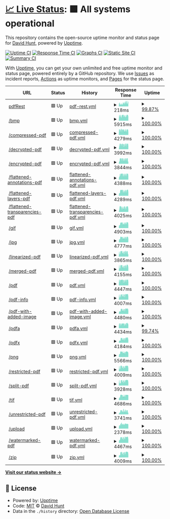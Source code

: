 # [📈 Live Status](https://dehunt.github.io/upptime-test): <!--live status--> **🟩 All systems operational**

This repository contains the open-source uptime monitor and status page for [David Hunt](https://dehunt.github.io/upptime-test), powered by [Upptime](https://github.com/upptime/upptime).

[![Uptime CI](https://github.com/dehunt/upptime-test/workflows/Uptime%20CI/badge.svg)](https://github.com/dehunt/upptime-test/actions?query=workflow%3A%22Uptime+CI%22)
[![Response Time CI](https://github.com/dehunt/upptime-test/workflows/Response%20Time%20CI/badge.svg)](https://github.com/dehunt/upptime-test/actions?query=workflow%3A%22Response+Time+CI%22)
[![Graphs CI](https://github.com/dehunt/upptime-test/workflows/Graphs%20CI/badge.svg)](https://github.com/dehunt/upptime-test/actions?query=workflow%3A%22Graphs+CI%22)
[![Static Site CI](https://github.com/dehunt/upptime-test/workflows/Static%20Site%20CI/badge.svg)](https://github.com/dehunt/upptime-test/actions?query=workflow%3A%22Static+Site+CI%22)
[![Summary CI](https://github.com/dehunt/upptime-test/workflows/Summary%20CI/badge.svg)](https://github.com/dehunt/upptime-test/actions?query=workflow%3A%22Summary+CI%22)

With [Upptime](https://upptime.js.org), you can get your own unlimited and free uptime monitor and status page, powered entirely by a GitHub repository. We use [Issues](https://github.com/dehunt/upptime-test/issues) as incident reports, [Actions](https://github.com/dehunt/upptime-test/actions) as uptime monitors, and [Pages](https://dehunt.github.io/upptime-test) for the status page.

<!--start: status pages-->
<!-- This summary is generated by Upptime (https://github.com/upptime/upptime) -->
<!-- Do not edit this manually, your changes will be overwritten -->
<!-- prettier-ignore -->
| URL | Status | History | Response Time | Uptime |
| --- | ------ | ------- | ------------- | ------ |
| <img alt="" src="https://icons.duckduckgo.com/ip3/status.pdfrest.com.ico" height="13"> [pdfRest](https://status.pdfrest.com/up) | 🟩 Up | [pdf-rest.yml](https://github.com/dehunt/upptime-test/commits/HEAD/history/pdf-rest.yml) | <details><summary><img alt="Response time graph" src="./graphs/pdf-rest/response-time-week.png" height="20"> 218ms</summary><br><a href="https://dehunt.github.io/upptime-test/history/pdf-rest"><img alt="Response time 228" src="https://img.shields.io/endpoint?url=https%3A%2F%2Fraw.githubusercontent.com%2Fdehunt%2Fupptime-test%2FHEAD%2Fapi%2Fpdf-rest%2Fresponse-time.json"></a><br><a href="https://dehunt.github.io/upptime-test/history/pdf-rest"><img alt="24-hour response time 253" src="https://img.shields.io/endpoint?url=https%3A%2F%2Fraw.githubusercontent.com%2Fdehunt%2Fupptime-test%2FHEAD%2Fapi%2Fpdf-rest%2Fresponse-time-day.json"></a><br><a href="https://dehunt.github.io/upptime-test/history/pdf-rest"><img alt="7-day response time 218" src="https://img.shields.io/endpoint?url=https%3A%2F%2Fraw.githubusercontent.com%2Fdehunt%2Fupptime-test%2FHEAD%2Fapi%2Fpdf-rest%2Fresponse-time-week.json"></a><br><a href="https://dehunt.github.io/upptime-test/history/pdf-rest"><img alt="30-day response time 228" src="https://img.shields.io/endpoint?url=https%3A%2F%2Fraw.githubusercontent.com%2Fdehunt%2Fupptime-test%2FHEAD%2Fapi%2Fpdf-rest%2Fresponse-time-month.json"></a><br><a href="https://dehunt.github.io/upptime-test/history/pdf-rest"><img alt="1-year response time 228" src="https://img.shields.io/endpoint?url=https%3A%2F%2Fraw.githubusercontent.com%2Fdehunt%2Fupptime-test%2FHEAD%2Fapi%2Fpdf-rest%2Fresponse-time-year.json"></a></details> | <details><summary><a href="https://dehunt.github.io/upptime-test/history/pdf-rest">99.87%</a></summary><a href="https://dehunt.github.io/upptime-test/history/pdf-rest"><img alt="All-time uptime 99.96%" src="https://img.shields.io/endpoint?url=https%3A%2F%2Fraw.githubusercontent.com%2Fdehunt%2Fupptime-test%2FHEAD%2Fapi%2Fpdf-rest%2Fuptime.json"></a><br><a href="https://dehunt.github.io/upptime-test/history/pdf-rest"><img alt="24-hour uptime 100.00%" src="https://img.shields.io/endpoint?url=https%3A%2F%2Fraw.githubusercontent.com%2Fdehunt%2Fupptime-test%2FHEAD%2Fapi%2Fpdf-rest%2Fuptime-day.json"></a><br><a href="https://dehunt.github.io/upptime-test/history/pdf-rest"><img alt="7-day uptime 99.87%" src="https://img.shields.io/endpoint?url=https%3A%2F%2Fraw.githubusercontent.com%2Fdehunt%2Fupptime-test%2FHEAD%2Fapi%2Fpdf-rest%2Fuptime-week.json"></a><br><a href="https://dehunt.github.io/upptime-test/history/pdf-rest"><img alt="30-day uptime 99.96%" src="https://img.shields.io/endpoint?url=https%3A%2F%2Fraw.githubusercontent.com%2Fdehunt%2Fupptime-test%2FHEAD%2Fapi%2Fpdf-rest%2Fuptime-month.json"></a><br><a href="https://dehunt.github.io/upptime-test/history/pdf-rest"><img alt="1-year uptime 99.96%" src="https://img.shields.io/endpoint?url=https%3A%2F%2Fraw.githubusercontent.com%2Fdehunt%2Fupptime-test%2FHEAD%2Fapi%2Fpdf-rest%2Fuptime-year.json"></a></details>
| <img alt="" src="https://icons.duckduckgo.com/ip3/status.pdfrest.com.ico" height="13"> [/bmp](https://status.pdfrest.com/bmp) | 🟩 Up | [bmp.yml](https://github.com/dehunt/upptime-test/commits/HEAD/history/bmp.yml) | <details><summary><img alt="Response time graph" src="./graphs/bmp/response-time-week.png" height="20"> 5915ms</summary><br><a href="https://dehunt.github.io/upptime-test/history/bmp"><img alt="Response time 5915" src="https://img.shields.io/endpoint?url=https%3A%2F%2Fraw.githubusercontent.com%2Fdehunt%2Fupptime-test%2FHEAD%2Fapi%2Fbmp%2Fresponse-time.json"></a><br><a href="https://dehunt.github.io/upptime-test/history/bmp"><img alt="24-hour response time 6058" src="https://img.shields.io/endpoint?url=https%3A%2F%2Fraw.githubusercontent.com%2Fdehunt%2Fupptime-test%2FHEAD%2Fapi%2Fbmp%2Fresponse-time-day.json"></a><br><a href="https://dehunt.github.io/upptime-test/history/bmp"><img alt="7-day response time 5915" src="https://img.shields.io/endpoint?url=https%3A%2F%2Fraw.githubusercontent.com%2Fdehunt%2Fupptime-test%2FHEAD%2Fapi%2Fbmp%2Fresponse-time-week.json"></a><br><a href="https://dehunt.github.io/upptime-test/history/bmp"><img alt="30-day response time 5915" src="https://img.shields.io/endpoint?url=https%3A%2F%2Fraw.githubusercontent.com%2Fdehunt%2Fupptime-test%2FHEAD%2Fapi%2Fbmp%2Fresponse-time-month.json"></a><br><a href="https://dehunt.github.io/upptime-test/history/bmp"><img alt="1-year response time 5915" src="https://img.shields.io/endpoint?url=https%3A%2F%2Fraw.githubusercontent.com%2Fdehunt%2Fupptime-test%2FHEAD%2Fapi%2Fbmp%2Fresponse-time-year.json"></a></details> | <details><summary><a href="https://dehunt.github.io/upptime-test/history/bmp">100.00%</a></summary><a href="https://dehunt.github.io/upptime-test/history/bmp"><img alt="All-time uptime 100.00%" src="https://img.shields.io/endpoint?url=https%3A%2F%2Fraw.githubusercontent.com%2Fdehunt%2Fupptime-test%2FHEAD%2Fapi%2Fbmp%2Fuptime.json"></a><br><a href="https://dehunt.github.io/upptime-test/history/bmp"><img alt="24-hour uptime 100.00%" src="https://img.shields.io/endpoint?url=https%3A%2F%2Fraw.githubusercontent.com%2Fdehunt%2Fupptime-test%2FHEAD%2Fapi%2Fbmp%2Fuptime-day.json"></a><br><a href="https://dehunt.github.io/upptime-test/history/bmp"><img alt="7-day uptime 100.00%" src="https://img.shields.io/endpoint?url=https%3A%2F%2Fraw.githubusercontent.com%2Fdehunt%2Fupptime-test%2FHEAD%2Fapi%2Fbmp%2Fuptime-week.json"></a><br><a href="https://dehunt.github.io/upptime-test/history/bmp"><img alt="30-day uptime 100.00%" src="https://img.shields.io/endpoint?url=https%3A%2F%2Fraw.githubusercontent.com%2Fdehunt%2Fupptime-test%2FHEAD%2Fapi%2Fbmp%2Fuptime-month.json"></a><br><a href="https://dehunt.github.io/upptime-test/history/bmp"><img alt="1-year uptime 100.00%" src="https://img.shields.io/endpoint?url=https%3A%2F%2Fraw.githubusercontent.com%2Fdehunt%2Fupptime-test%2FHEAD%2Fapi%2Fbmp%2Fuptime-year.json"></a></details>
| <img alt="" src="https://icons.duckduckgo.com/ip3/status.pdfrest.com.ico" height="13"> [/compressed-pdf](https://status.pdfrest.com/compressed-pdf) | 🟩 Up | [compressed-pdf.yml](https://github.com/dehunt/upptime-test/commits/HEAD/history/compressed-pdf.yml) | <details><summary><img alt="Response time graph" src="./graphs/compressed-pdf/response-time-week.png" height="20"> 4279ms</summary><br><a href="https://dehunt.github.io/upptime-test/history/compressed-pdf"><img alt="Response time 4279" src="https://img.shields.io/endpoint?url=https%3A%2F%2Fraw.githubusercontent.com%2Fdehunt%2Fupptime-test%2FHEAD%2Fapi%2Fcompressed-pdf%2Fresponse-time.json"></a><br><a href="https://dehunt.github.io/upptime-test/history/compressed-pdf"><img alt="24-hour response time 4169" src="https://img.shields.io/endpoint?url=https%3A%2F%2Fraw.githubusercontent.com%2Fdehunt%2Fupptime-test%2FHEAD%2Fapi%2Fcompressed-pdf%2Fresponse-time-day.json"></a><br><a href="https://dehunt.github.io/upptime-test/history/compressed-pdf"><img alt="7-day response time 4279" src="https://img.shields.io/endpoint?url=https%3A%2F%2Fraw.githubusercontent.com%2Fdehunt%2Fupptime-test%2FHEAD%2Fapi%2Fcompressed-pdf%2Fresponse-time-week.json"></a><br><a href="https://dehunt.github.io/upptime-test/history/compressed-pdf"><img alt="30-day response time 4279" src="https://img.shields.io/endpoint?url=https%3A%2F%2Fraw.githubusercontent.com%2Fdehunt%2Fupptime-test%2FHEAD%2Fapi%2Fcompressed-pdf%2Fresponse-time-month.json"></a><br><a href="https://dehunt.github.io/upptime-test/history/compressed-pdf"><img alt="1-year response time 4279" src="https://img.shields.io/endpoint?url=https%3A%2F%2Fraw.githubusercontent.com%2Fdehunt%2Fupptime-test%2FHEAD%2Fapi%2Fcompressed-pdf%2Fresponse-time-year.json"></a></details> | <details><summary><a href="https://dehunt.github.io/upptime-test/history/compressed-pdf">100.00%</a></summary><a href="https://dehunt.github.io/upptime-test/history/compressed-pdf"><img alt="All-time uptime 100.00%" src="https://img.shields.io/endpoint?url=https%3A%2F%2Fraw.githubusercontent.com%2Fdehunt%2Fupptime-test%2FHEAD%2Fapi%2Fcompressed-pdf%2Fuptime.json"></a><br><a href="https://dehunt.github.io/upptime-test/history/compressed-pdf"><img alt="24-hour uptime 100.00%" src="https://img.shields.io/endpoint?url=https%3A%2F%2Fraw.githubusercontent.com%2Fdehunt%2Fupptime-test%2FHEAD%2Fapi%2Fcompressed-pdf%2Fuptime-day.json"></a><br><a href="https://dehunt.github.io/upptime-test/history/compressed-pdf"><img alt="7-day uptime 100.00%" src="https://img.shields.io/endpoint?url=https%3A%2F%2Fraw.githubusercontent.com%2Fdehunt%2Fupptime-test%2FHEAD%2Fapi%2Fcompressed-pdf%2Fuptime-week.json"></a><br><a href="https://dehunt.github.io/upptime-test/history/compressed-pdf"><img alt="30-day uptime 100.00%" src="https://img.shields.io/endpoint?url=https%3A%2F%2Fraw.githubusercontent.com%2Fdehunt%2Fupptime-test%2FHEAD%2Fapi%2Fcompressed-pdf%2Fuptime-month.json"></a><br><a href="https://dehunt.github.io/upptime-test/history/compressed-pdf"><img alt="1-year uptime 100.00%" src="https://img.shields.io/endpoint?url=https%3A%2F%2Fraw.githubusercontent.com%2Fdehunt%2Fupptime-test%2FHEAD%2Fapi%2Fcompressed-pdf%2Fuptime-year.json"></a></details>
| <img alt="" src="https://icons.duckduckgo.com/ip3/status.pdfrest.com.ico" height="13"> [/decrypted-pdf](https://status.pdfrest.com/decrypted-pdf) | 🟩 Up | [decrypted-pdf.yml](https://github.com/dehunt/upptime-test/commits/HEAD/history/decrypted-pdf.yml) | <details><summary><img alt="Response time graph" src="./graphs/decrypted-pdf/response-time-week.png" height="20"> 3992ms</summary><br><a href="https://dehunt.github.io/upptime-test/history/decrypted-pdf"><img alt="Response time 3992" src="https://img.shields.io/endpoint?url=https%3A%2F%2Fraw.githubusercontent.com%2Fdehunt%2Fupptime-test%2FHEAD%2Fapi%2Fdecrypted-pdf%2Fresponse-time.json"></a><br><a href="https://dehunt.github.io/upptime-test/history/decrypted-pdf"><img alt="24-hour response time 4001" src="https://img.shields.io/endpoint?url=https%3A%2F%2Fraw.githubusercontent.com%2Fdehunt%2Fupptime-test%2FHEAD%2Fapi%2Fdecrypted-pdf%2Fresponse-time-day.json"></a><br><a href="https://dehunt.github.io/upptime-test/history/decrypted-pdf"><img alt="7-day response time 3992" src="https://img.shields.io/endpoint?url=https%3A%2F%2Fraw.githubusercontent.com%2Fdehunt%2Fupptime-test%2FHEAD%2Fapi%2Fdecrypted-pdf%2Fresponse-time-week.json"></a><br><a href="https://dehunt.github.io/upptime-test/history/decrypted-pdf"><img alt="30-day response time 3992" src="https://img.shields.io/endpoint?url=https%3A%2F%2Fraw.githubusercontent.com%2Fdehunt%2Fupptime-test%2FHEAD%2Fapi%2Fdecrypted-pdf%2Fresponse-time-month.json"></a><br><a href="https://dehunt.github.io/upptime-test/history/decrypted-pdf"><img alt="1-year response time 3992" src="https://img.shields.io/endpoint?url=https%3A%2F%2Fraw.githubusercontent.com%2Fdehunt%2Fupptime-test%2FHEAD%2Fapi%2Fdecrypted-pdf%2Fresponse-time-year.json"></a></details> | <details><summary><a href="https://dehunt.github.io/upptime-test/history/decrypted-pdf">100.00%</a></summary><a href="https://dehunt.github.io/upptime-test/history/decrypted-pdf"><img alt="All-time uptime 100.00%" src="https://img.shields.io/endpoint?url=https%3A%2F%2Fraw.githubusercontent.com%2Fdehunt%2Fupptime-test%2FHEAD%2Fapi%2Fdecrypted-pdf%2Fuptime.json"></a><br><a href="https://dehunt.github.io/upptime-test/history/decrypted-pdf"><img alt="24-hour uptime 100.00%" src="https://img.shields.io/endpoint?url=https%3A%2F%2Fraw.githubusercontent.com%2Fdehunt%2Fupptime-test%2FHEAD%2Fapi%2Fdecrypted-pdf%2Fuptime-day.json"></a><br><a href="https://dehunt.github.io/upptime-test/history/decrypted-pdf"><img alt="7-day uptime 100.00%" src="https://img.shields.io/endpoint?url=https%3A%2F%2Fraw.githubusercontent.com%2Fdehunt%2Fupptime-test%2FHEAD%2Fapi%2Fdecrypted-pdf%2Fuptime-week.json"></a><br><a href="https://dehunt.github.io/upptime-test/history/decrypted-pdf"><img alt="30-day uptime 100.00%" src="https://img.shields.io/endpoint?url=https%3A%2F%2Fraw.githubusercontent.com%2Fdehunt%2Fupptime-test%2FHEAD%2Fapi%2Fdecrypted-pdf%2Fuptime-month.json"></a><br><a href="https://dehunt.github.io/upptime-test/history/decrypted-pdf"><img alt="1-year uptime 100.00%" src="https://img.shields.io/endpoint?url=https%3A%2F%2Fraw.githubusercontent.com%2Fdehunt%2Fupptime-test%2FHEAD%2Fapi%2Fdecrypted-pdf%2Fuptime-year.json"></a></details>
| <img alt="" src="https://icons.duckduckgo.com/ip3/status.pdfrest.com.ico" height="13"> [/encrypted-pdf](https://status.pdfrest.com/encrypted-pdf) | 🟩 Up | [encrypted-pdf.yml](https://github.com/dehunt/upptime-test/commits/HEAD/history/encrypted-pdf.yml) | <details><summary><img alt="Response time graph" src="./graphs/encrypted-pdf/response-time-week.png" height="20"> 3844ms</summary><br><a href="https://dehunt.github.io/upptime-test/history/encrypted-pdf"><img alt="Response time 3844" src="https://img.shields.io/endpoint?url=https%3A%2F%2Fraw.githubusercontent.com%2Fdehunt%2Fupptime-test%2FHEAD%2Fapi%2Fencrypted-pdf%2Fresponse-time.json"></a><br><a href="https://dehunt.github.io/upptime-test/history/encrypted-pdf"><img alt="24-hour response time 3861" src="https://img.shields.io/endpoint?url=https%3A%2F%2Fraw.githubusercontent.com%2Fdehunt%2Fupptime-test%2FHEAD%2Fapi%2Fencrypted-pdf%2Fresponse-time-day.json"></a><br><a href="https://dehunt.github.io/upptime-test/history/encrypted-pdf"><img alt="7-day response time 3844" src="https://img.shields.io/endpoint?url=https%3A%2F%2Fraw.githubusercontent.com%2Fdehunt%2Fupptime-test%2FHEAD%2Fapi%2Fencrypted-pdf%2Fresponse-time-week.json"></a><br><a href="https://dehunt.github.io/upptime-test/history/encrypted-pdf"><img alt="30-day response time 3844" src="https://img.shields.io/endpoint?url=https%3A%2F%2Fraw.githubusercontent.com%2Fdehunt%2Fupptime-test%2FHEAD%2Fapi%2Fencrypted-pdf%2Fresponse-time-month.json"></a><br><a href="https://dehunt.github.io/upptime-test/history/encrypted-pdf"><img alt="1-year response time 3844" src="https://img.shields.io/endpoint?url=https%3A%2F%2Fraw.githubusercontent.com%2Fdehunt%2Fupptime-test%2FHEAD%2Fapi%2Fencrypted-pdf%2Fresponse-time-year.json"></a></details> | <details><summary><a href="https://dehunt.github.io/upptime-test/history/encrypted-pdf">100.00%</a></summary><a href="https://dehunt.github.io/upptime-test/history/encrypted-pdf"><img alt="All-time uptime 100.00%" src="https://img.shields.io/endpoint?url=https%3A%2F%2Fraw.githubusercontent.com%2Fdehunt%2Fupptime-test%2FHEAD%2Fapi%2Fencrypted-pdf%2Fuptime.json"></a><br><a href="https://dehunt.github.io/upptime-test/history/encrypted-pdf"><img alt="24-hour uptime 100.00%" src="https://img.shields.io/endpoint?url=https%3A%2F%2Fraw.githubusercontent.com%2Fdehunt%2Fupptime-test%2FHEAD%2Fapi%2Fencrypted-pdf%2Fuptime-day.json"></a><br><a href="https://dehunt.github.io/upptime-test/history/encrypted-pdf"><img alt="7-day uptime 100.00%" src="https://img.shields.io/endpoint?url=https%3A%2F%2Fraw.githubusercontent.com%2Fdehunt%2Fupptime-test%2FHEAD%2Fapi%2Fencrypted-pdf%2Fuptime-week.json"></a><br><a href="https://dehunt.github.io/upptime-test/history/encrypted-pdf"><img alt="30-day uptime 100.00%" src="https://img.shields.io/endpoint?url=https%3A%2F%2Fraw.githubusercontent.com%2Fdehunt%2Fupptime-test%2FHEAD%2Fapi%2Fencrypted-pdf%2Fuptime-month.json"></a><br><a href="https://dehunt.github.io/upptime-test/history/encrypted-pdf"><img alt="1-year uptime 100.00%" src="https://img.shields.io/endpoint?url=https%3A%2F%2Fraw.githubusercontent.com%2Fdehunt%2Fupptime-test%2FHEAD%2Fapi%2Fencrypted-pdf%2Fuptime-year.json"></a></details>
| <img alt="" src="https://icons.duckduckgo.com/ip3/status.pdfrest.com.ico" height="13"> [/flattened-annotations-pdf](https://status.pdfrest.com/flattened-annotations-pdf) | 🟩 Up | [flattened-annotations-pdf.yml](https://github.com/dehunt/upptime-test/commits/HEAD/history/flattened-annotations-pdf.yml) | <details><summary><img alt="Response time graph" src="./graphs/flattened-annotations-pdf/response-time-week.png" height="20"> 4388ms</summary><br><a href="https://dehunt.github.io/upptime-test/history/flattened-annotations-pdf"><img alt="Response time 4388" src="https://img.shields.io/endpoint?url=https%3A%2F%2Fraw.githubusercontent.com%2Fdehunt%2Fupptime-test%2FHEAD%2Fapi%2Fflattened-annotations-pdf%2Fresponse-time.json"></a><br><a href="https://dehunt.github.io/upptime-test/history/flattened-annotations-pdf"><img alt="24-hour response time 4417" src="https://img.shields.io/endpoint?url=https%3A%2F%2Fraw.githubusercontent.com%2Fdehunt%2Fupptime-test%2FHEAD%2Fapi%2Fflattened-annotations-pdf%2Fresponse-time-day.json"></a><br><a href="https://dehunt.github.io/upptime-test/history/flattened-annotations-pdf"><img alt="7-day response time 4388" src="https://img.shields.io/endpoint?url=https%3A%2F%2Fraw.githubusercontent.com%2Fdehunt%2Fupptime-test%2FHEAD%2Fapi%2Fflattened-annotations-pdf%2Fresponse-time-week.json"></a><br><a href="https://dehunt.github.io/upptime-test/history/flattened-annotations-pdf"><img alt="30-day response time 4388" src="https://img.shields.io/endpoint?url=https%3A%2F%2Fraw.githubusercontent.com%2Fdehunt%2Fupptime-test%2FHEAD%2Fapi%2Fflattened-annotations-pdf%2Fresponse-time-month.json"></a><br><a href="https://dehunt.github.io/upptime-test/history/flattened-annotations-pdf"><img alt="1-year response time 4388" src="https://img.shields.io/endpoint?url=https%3A%2F%2Fraw.githubusercontent.com%2Fdehunt%2Fupptime-test%2FHEAD%2Fapi%2Fflattened-annotations-pdf%2Fresponse-time-year.json"></a></details> | <details><summary><a href="https://dehunt.github.io/upptime-test/history/flattened-annotations-pdf">100.00%</a></summary><a href="https://dehunt.github.io/upptime-test/history/flattened-annotations-pdf"><img alt="All-time uptime 100.00%" src="https://img.shields.io/endpoint?url=https%3A%2F%2Fraw.githubusercontent.com%2Fdehunt%2Fupptime-test%2FHEAD%2Fapi%2Fflattened-annotations-pdf%2Fuptime.json"></a><br><a href="https://dehunt.github.io/upptime-test/history/flattened-annotations-pdf"><img alt="24-hour uptime 100.00%" src="https://img.shields.io/endpoint?url=https%3A%2F%2Fraw.githubusercontent.com%2Fdehunt%2Fupptime-test%2FHEAD%2Fapi%2Fflattened-annotations-pdf%2Fuptime-day.json"></a><br><a href="https://dehunt.github.io/upptime-test/history/flattened-annotations-pdf"><img alt="7-day uptime 100.00%" src="https://img.shields.io/endpoint?url=https%3A%2F%2Fraw.githubusercontent.com%2Fdehunt%2Fupptime-test%2FHEAD%2Fapi%2Fflattened-annotations-pdf%2Fuptime-week.json"></a><br><a href="https://dehunt.github.io/upptime-test/history/flattened-annotations-pdf"><img alt="30-day uptime 100.00%" src="https://img.shields.io/endpoint?url=https%3A%2F%2Fraw.githubusercontent.com%2Fdehunt%2Fupptime-test%2FHEAD%2Fapi%2Fflattened-annotations-pdf%2Fuptime-month.json"></a><br><a href="https://dehunt.github.io/upptime-test/history/flattened-annotations-pdf"><img alt="1-year uptime 100.00%" src="https://img.shields.io/endpoint?url=https%3A%2F%2Fraw.githubusercontent.com%2Fdehunt%2Fupptime-test%2FHEAD%2Fapi%2Fflattened-annotations-pdf%2Fuptime-year.json"></a></details>
| <img alt="" src="https://icons.duckduckgo.com/ip3/status.pdfrest.com.ico" height="13"> [/flattened-layers-pdf](https://status.pdfrest.com/flattened-layers-pdf) | 🟩 Up | [flattened-layers-pdf.yml](https://github.com/dehunt/upptime-test/commits/HEAD/history/flattened-layers-pdf.yml) | <details><summary><img alt="Response time graph" src="./graphs/flattened-layers-pdf/response-time-week.png" height="20"> 4289ms</summary><br><a href="https://dehunt.github.io/upptime-test/history/flattened-layers-pdf"><img alt="Response time 4289" src="https://img.shields.io/endpoint?url=https%3A%2F%2Fraw.githubusercontent.com%2Fdehunt%2Fupptime-test%2FHEAD%2Fapi%2Fflattened-layers-pdf%2Fresponse-time.json"></a><br><a href="https://dehunt.github.io/upptime-test/history/flattened-layers-pdf"><img alt="24-hour response time 4347" src="https://img.shields.io/endpoint?url=https%3A%2F%2Fraw.githubusercontent.com%2Fdehunt%2Fupptime-test%2FHEAD%2Fapi%2Fflattened-layers-pdf%2Fresponse-time-day.json"></a><br><a href="https://dehunt.github.io/upptime-test/history/flattened-layers-pdf"><img alt="7-day response time 4289" src="https://img.shields.io/endpoint?url=https%3A%2F%2Fraw.githubusercontent.com%2Fdehunt%2Fupptime-test%2FHEAD%2Fapi%2Fflattened-layers-pdf%2Fresponse-time-week.json"></a><br><a href="https://dehunt.github.io/upptime-test/history/flattened-layers-pdf"><img alt="30-day response time 4289" src="https://img.shields.io/endpoint?url=https%3A%2F%2Fraw.githubusercontent.com%2Fdehunt%2Fupptime-test%2FHEAD%2Fapi%2Fflattened-layers-pdf%2Fresponse-time-month.json"></a><br><a href="https://dehunt.github.io/upptime-test/history/flattened-layers-pdf"><img alt="1-year response time 4289" src="https://img.shields.io/endpoint?url=https%3A%2F%2Fraw.githubusercontent.com%2Fdehunt%2Fupptime-test%2FHEAD%2Fapi%2Fflattened-layers-pdf%2Fresponse-time-year.json"></a></details> | <details><summary><a href="https://dehunt.github.io/upptime-test/history/flattened-layers-pdf">100.00%</a></summary><a href="https://dehunt.github.io/upptime-test/history/flattened-layers-pdf"><img alt="All-time uptime 100.00%" src="https://img.shields.io/endpoint?url=https%3A%2F%2Fraw.githubusercontent.com%2Fdehunt%2Fupptime-test%2FHEAD%2Fapi%2Fflattened-layers-pdf%2Fuptime.json"></a><br><a href="https://dehunt.github.io/upptime-test/history/flattened-layers-pdf"><img alt="24-hour uptime 100.00%" src="https://img.shields.io/endpoint?url=https%3A%2F%2Fraw.githubusercontent.com%2Fdehunt%2Fupptime-test%2FHEAD%2Fapi%2Fflattened-layers-pdf%2Fuptime-day.json"></a><br><a href="https://dehunt.github.io/upptime-test/history/flattened-layers-pdf"><img alt="7-day uptime 100.00%" src="https://img.shields.io/endpoint?url=https%3A%2F%2Fraw.githubusercontent.com%2Fdehunt%2Fupptime-test%2FHEAD%2Fapi%2Fflattened-layers-pdf%2Fuptime-week.json"></a><br><a href="https://dehunt.github.io/upptime-test/history/flattened-layers-pdf"><img alt="30-day uptime 100.00%" src="https://img.shields.io/endpoint?url=https%3A%2F%2Fraw.githubusercontent.com%2Fdehunt%2Fupptime-test%2FHEAD%2Fapi%2Fflattened-layers-pdf%2Fuptime-month.json"></a><br><a href="https://dehunt.github.io/upptime-test/history/flattened-layers-pdf"><img alt="1-year uptime 100.00%" src="https://img.shields.io/endpoint?url=https%3A%2F%2Fraw.githubusercontent.com%2Fdehunt%2Fupptime-test%2FHEAD%2Fapi%2Fflattened-layers-pdf%2Fuptime-year.json"></a></details>
| <img alt="" src="https://icons.duckduckgo.com/ip3/status.pdfrest.com.ico" height="13"> [/flattened-transparencies-pdf](https://status.pdfrest.com/flattened-transparencies-pdf) | 🟩 Up | [flattened-transparencies-pdf.yml](https://github.com/dehunt/upptime-test/commits/HEAD/history/flattened-transparencies-pdf.yml) | <details><summary><img alt="Response time graph" src="./graphs/flattened-transparencies-pdf/response-time-week.png" height="20"> 4025ms</summary><br><a href="https://dehunt.github.io/upptime-test/history/flattened-transparencies-pdf"><img alt="Response time 4025" src="https://img.shields.io/endpoint?url=https%3A%2F%2Fraw.githubusercontent.com%2Fdehunt%2Fupptime-test%2FHEAD%2Fapi%2Fflattened-transparencies-pdf%2Fresponse-time.json"></a><br><a href="https://dehunt.github.io/upptime-test/history/flattened-transparencies-pdf"><img alt="24-hour response time 4071" src="https://img.shields.io/endpoint?url=https%3A%2F%2Fraw.githubusercontent.com%2Fdehunt%2Fupptime-test%2FHEAD%2Fapi%2Fflattened-transparencies-pdf%2Fresponse-time-day.json"></a><br><a href="https://dehunt.github.io/upptime-test/history/flattened-transparencies-pdf"><img alt="7-day response time 4025" src="https://img.shields.io/endpoint?url=https%3A%2F%2Fraw.githubusercontent.com%2Fdehunt%2Fupptime-test%2FHEAD%2Fapi%2Fflattened-transparencies-pdf%2Fresponse-time-week.json"></a><br><a href="https://dehunt.github.io/upptime-test/history/flattened-transparencies-pdf"><img alt="30-day response time 4025" src="https://img.shields.io/endpoint?url=https%3A%2F%2Fraw.githubusercontent.com%2Fdehunt%2Fupptime-test%2FHEAD%2Fapi%2Fflattened-transparencies-pdf%2Fresponse-time-month.json"></a><br><a href="https://dehunt.github.io/upptime-test/history/flattened-transparencies-pdf"><img alt="1-year response time 4025" src="https://img.shields.io/endpoint?url=https%3A%2F%2Fraw.githubusercontent.com%2Fdehunt%2Fupptime-test%2FHEAD%2Fapi%2Fflattened-transparencies-pdf%2Fresponse-time-year.json"></a></details> | <details><summary><a href="https://dehunt.github.io/upptime-test/history/flattened-transparencies-pdf">100.00%</a></summary><a href="https://dehunt.github.io/upptime-test/history/flattened-transparencies-pdf"><img alt="All-time uptime 100.00%" src="https://img.shields.io/endpoint?url=https%3A%2F%2Fraw.githubusercontent.com%2Fdehunt%2Fupptime-test%2FHEAD%2Fapi%2Fflattened-transparencies-pdf%2Fuptime.json"></a><br><a href="https://dehunt.github.io/upptime-test/history/flattened-transparencies-pdf"><img alt="24-hour uptime 100.00%" src="https://img.shields.io/endpoint?url=https%3A%2F%2Fraw.githubusercontent.com%2Fdehunt%2Fupptime-test%2FHEAD%2Fapi%2Fflattened-transparencies-pdf%2Fuptime-day.json"></a><br><a href="https://dehunt.github.io/upptime-test/history/flattened-transparencies-pdf"><img alt="7-day uptime 100.00%" src="https://img.shields.io/endpoint?url=https%3A%2F%2Fraw.githubusercontent.com%2Fdehunt%2Fupptime-test%2FHEAD%2Fapi%2Fflattened-transparencies-pdf%2Fuptime-week.json"></a><br><a href="https://dehunt.github.io/upptime-test/history/flattened-transparencies-pdf"><img alt="30-day uptime 100.00%" src="https://img.shields.io/endpoint?url=https%3A%2F%2Fraw.githubusercontent.com%2Fdehunt%2Fupptime-test%2FHEAD%2Fapi%2Fflattened-transparencies-pdf%2Fuptime-month.json"></a><br><a href="https://dehunt.github.io/upptime-test/history/flattened-transparencies-pdf"><img alt="1-year uptime 100.00%" src="https://img.shields.io/endpoint?url=https%3A%2F%2Fraw.githubusercontent.com%2Fdehunt%2Fupptime-test%2FHEAD%2Fapi%2Fflattened-transparencies-pdf%2Fuptime-year.json"></a></details>
| <img alt="" src="https://icons.duckduckgo.com/ip3/status.pdfrest.com.ico" height="13"> [/gif](https://status.pdfrest.com/gif) | 🟩 Up | [gif.yml](https://github.com/dehunt/upptime-test/commits/HEAD/history/gif.yml) | <details><summary><img alt="Response time graph" src="./graphs/gif/response-time-week.png" height="20"> 4903ms</summary><br><a href="https://dehunt.github.io/upptime-test/history/gif"><img alt="Response time 4903" src="https://img.shields.io/endpoint?url=https%3A%2F%2Fraw.githubusercontent.com%2Fdehunt%2Fupptime-test%2FHEAD%2Fapi%2Fgif%2Fresponse-time.json"></a><br><a href="https://dehunt.github.io/upptime-test/history/gif"><img alt="24-hour response time 5024" src="https://img.shields.io/endpoint?url=https%3A%2F%2Fraw.githubusercontent.com%2Fdehunt%2Fupptime-test%2FHEAD%2Fapi%2Fgif%2Fresponse-time-day.json"></a><br><a href="https://dehunt.github.io/upptime-test/history/gif"><img alt="7-day response time 4903" src="https://img.shields.io/endpoint?url=https%3A%2F%2Fraw.githubusercontent.com%2Fdehunt%2Fupptime-test%2FHEAD%2Fapi%2Fgif%2Fresponse-time-week.json"></a><br><a href="https://dehunt.github.io/upptime-test/history/gif"><img alt="30-day response time 4903" src="https://img.shields.io/endpoint?url=https%3A%2F%2Fraw.githubusercontent.com%2Fdehunt%2Fupptime-test%2FHEAD%2Fapi%2Fgif%2Fresponse-time-month.json"></a><br><a href="https://dehunt.github.io/upptime-test/history/gif"><img alt="1-year response time 4903" src="https://img.shields.io/endpoint?url=https%3A%2F%2Fraw.githubusercontent.com%2Fdehunt%2Fupptime-test%2FHEAD%2Fapi%2Fgif%2Fresponse-time-year.json"></a></details> | <details><summary><a href="https://dehunt.github.io/upptime-test/history/gif">100.00%</a></summary><a href="https://dehunt.github.io/upptime-test/history/gif"><img alt="All-time uptime 100.00%" src="https://img.shields.io/endpoint?url=https%3A%2F%2Fraw.githubusercontent.com%2Fdehunt%2Fupptime-test%2FHEAD%2Fapi%2Fgif%2Fuptime.json"></a><br><a href="https://dehunt.github.io/upptime-test/history/gif"><img alt="24-hour uptime 100.00%" src="https://img.shields.io/endpoint?url=https%3A%2F%2Fraw.githubusercontent.com%2Fdehunt%2Fupptime-test%2FHEAD%2Fapi%2Fgif%2Fuptime-day.json"></a><br><a href="https://dehunt.github.io/upptime-test/history/gif"><img alt="7-day uptime 100.00%" src="https://img.shields.io/endpoint?url=https%3A%2F%2Fraw.githubusercontent.com%2Fdehunt%2Fupptime-test%2FHEAD%2Fapi%2Fgif%2Fuptime-week.json"></a><br><a href="https://dehunt.github.io/upptime-test/history/gif"><img alt="30-day uptime 100.00%" src="https://img.shields.io/endpoint?url=https%3A%2F%2Fraw.githubusercontent.com%2Fdehunt%2Fupptime-test%2FHEAD%2Fapi%2Fgif%2Fuptime-month.json"></a><br><a href="https://dehunt.github.io/upptime-test/history/gif"><img alt="1-year uptime 100.00%" src="https://img.shields.io/endpoint?url=https%3A%2F%2Fraw.githubusercontent.com%2Fdehunt%2Fupptime-test%2FHEAD%2Fapi%2Fgif%2Fuptime-year.json"></a></details>
| <img alt="" src="https://icons.duckduckgo.com/ip3/status.pdfrest.com.ico" height="13"> [/jpg](https://status.pdfrest.com/jpg) | 🟩 Up | [jpg.yml](https://github.com/dehunt/upptime-test/commits/HEAD/history/jpg.yml) | <details><summary><img alt="Response time graph" src="./graphs/jpg/response-time-week.png" height="20"> 4777ms</summary><br><a href="https://dehunt.github.io/upptime-test/history/jpg"><img alt="Response time 4777" src="https://img.shields.io/endpoint?url=https%3A%2F%2Fraw.githubusercontent.com%2Fdehunt%2Fupptime-test%2FHEAD%2Fapi%2Fjpg%2Fresponse-time.json"></a><br><a href="https://dehunt.github.io/upptime-test/history/jpg"><img alt="24-hour response time 4836" src="https://img.shields.io/endpoint?url=https%3A%2F%2Fraw.githubusercontent.com%2Fdehunt%2Fupptime-test%2FHEAD%2Fapi%2Fjpg%2Fresponse-time-day.json"></a><br><a href="https://dehunt.github.io/upptime-test/history/jpg"><img alt="7-day response time 4777" src="https://img.shields.io/endpoint?url=https%3A%2F%2Fraw.githubusercontent.com%2Fdehunt%2Fupptime-test%2FHEAD%2Fapi%2Fjpg%2Fresponse-time-week.json"></a><br><a href="https://dehunt.github.io/upptime-test/history/jpg"><img alt="30-day response time 4777" src="https://img.shields.io/endpoint?url=https%3A%2F%2Fraw.githubusercontent.com%2Fdehunt%2Fupptime-test%2FHEAD%2Fapi%2Fjpg%2Fresponse-time-month.json"></a><br><a href="https://dehunt.github.io/upptime-test/history/jpg"><img alt="1-year response time 4777" src="https://img.shields.io/endpoint?url=https%3A%2F%2Fraw.githubusercontent.com%2Fdehunt%2Fupptime-test%2FHEAD%2Fapi%2Fjpg%2Fresponse-time-year.json"></a></details> | <details><summary><a href="https://dehunt.github.io/upptime-test/history/jpg">100.00%</a></summary><a href="https://dehunt.github.io/upptime-test/history/jpg"><img alt="All-time uptime 100.00%" src="https://img.shields.io/endpoint?url=https%3A%2F%2Fraw.githubusercontent.com%2Fdehunt%2Fupptime-test%2FHEAD%2Fapi%2Fjpg%2Fuptime.json"></a><br><a href="https://dehunt.github.io/upptime-test/history/jpg"><img alt="24-hour uptime 100.00%" src="https://img.shields.io/endpoint?url=https%3A%2F%2Fraw.githubusercontent.com%2Fdehunt%2Fupptime-test%2FHEAD%2Fapi%2Fjpg%2Fuptime-day.json"></a><br><a href="https://dehunt.github.io/upptime-test/history/jpg"><img alt="7-day uptime 100.00%" src="https://img.shields.io/endpoint?url=https%3A%2F%2Fraw.githubusercontent.com%2Fdehunt%2Fupptime-test%2FHEAD%2Fapi%2Fjpg%2Fuptime-week.json"></a><br><a href="https://dehunt.github.io/upptime-test/history/jpg"><img alt="30-day uptime 100.00%" src="https://img.shields.io/endpoint?url=https%3A%2F%2Fraw.githubusercontent.com%2Fdehunt%2Fupptime-test%2FHEAD%2Fapi%2Fjpg%2Fuptime-month.json"></a><br><a href="https://dehunt.github.io/upptime-test/history/jpg"><img alt="1-year uptime 100.00%" src="https://img.shields.io/endpoint?url=https%3A%2F%2Fraw.githubusercontent.com%2Fdehunt%2Fupptime-test%2FHEAD%2Fapi%2Fjpg%2Fuptime-year.json"></a></details>
| <img alt="" src="https://icons.duckduckgo.com/ip3/status.pdfrest.com.ico" height="13"> [/linearized-pdf](https://status.pdfrest.com/linearized-pdf) | 🟩 Up | [linearized-pdf.yml](https://github.com/dehunt/upptime-test/commits/HEAD/history/linearized-pdf.yml) | <details><summary><img alt="Response time graph" src="./graphs/linearized-pdf/response-time-week.png" height="20"> 3865ms</summary><br><a href="https://dehunt.github.io/upptime-test/history/linearized-pdf"><img alt="Response time 3865" src="https://img.shields.io/endpoint?url=https%3A%2F%2Fraw.githubusercontent.com%2Fdehunt%2Fupptime-test%2FHEAD%2Fapi%2Flinearized-pdf%2Fresponse-time.json"></a><br><a href="https://dehunt.github.io/upptime-test/history/linearized-pdf"><img alt="24-hour response time 3861" src="https://img.shields.io/endpoint?url=https%3A%2F%2Fraw.githubusercontent.com%2Fdehunt%2Fupptime-test%2FHEAD%2Fapi%2Flinearized-pdf%2Fresponse-time-day.json"></a><br><a href="https://dehunt.github.io/upptime-test/history/linearized-pdf"><img alt="7-day response time 3865" src="https://img.shields.io/endpoint?url=https%3A%2F%2Fraw.githubusercontent.com%2Fdehunt%2Fupptime-test%2FHEAD%2Fapi%2Flinearized-pdf%2Fresponse-time-week.json"></a><br><a href="https://dehunt.github.io/upptime-test/history/linearized-pdf"><img alt="30-day response time 3865" src="https://img.shields.io/endpoint?url=https%3A%2F%2Fraw.githubusercontent.com%2Fdehunt%2Fupptime-test%2FHEAD%2Fapi%2Flinearized-pdf%2Fresponse-time-month.json"></a><br><a href="https://dehunt.github.io/upptime-test/history/linearized-pdf"><img alt="1-year response time 3865" src="https://img.shields.io/endpoint?url=https%3A%2F%2Fraw.githubusercontent.com%2Fdehunt%2Fupptime-test%2FHEAD%2Fapi%2Flinearized-pdf%2Fresponse-time-year.json"></a></details> | <details><summary><a href="https://dehunt.github.io/upptime-test/history/linearized-pdf">100.00%</a></summary><a href="https://dehunt.github.io/upptime-test/history/linearized-pdf"><img alt="All-time uptime 100.00%" src="https://img.shields.io/endpoint?url=https%3A%2F%2Fraw.githubusercontent.com%2Fdehunt%2Fupptime-test%2FHEAD%2Fapi%2Flinearized-pdf%2Fuptime.json"></a><br><a href="https://dehunt.github.io/upptime-test/history/linearized-pdf"><img alt="24-hour uptime 100.00%" src="https://img.shields.io/endpoint?url=https%3A%2F%2Fraw.githubusercontent.com%2Fdehunt%2Fupptime-test%2FHEAD%2Fapi%2Flinearized-pdf%2Fuptime-day.json"></a><br><a href="https://dehunt.github.io/upptime-test/history/linearized-pdf"><img alt="7-day uptime 100.00%" src="https://img.shields.io/endpoint?url=https%3A%2F%2Fraw.githubusercontent.com%2Fdehunt%2Fupptime-test%2FHEAD%2Fapi%2Flinearized-pdf%2Fuptime-week.json"></a><br><a href="https://dehunt.github.io/upptime-test/history/linearized-pdf"><img alt="30-day uptime 100.00%" src="https://img.shields.io/endpoint?url=https%3A%2F%2Fraw.githubusercontent.com%2Fdehunt%2Fupptime-test%2FHEAD%2Fapi%2Flinearized-pdf%2Fuptime-month.json"></a><br><a href="https://dehunt.github.io/upptime-test/history/linearized-pdf"><img alt="1-year uptime 100.00%" src="https://img.shields.io/endpoint?url=https%3A%2F%2Fraw.githubusercontent.com%2Fdehunt%2Fupptime-test%2FHEAD%2Fapi%2Flinearized-pdf%2Fuptime-year.json"></a></details>
| <img alt="" src="https://icons.duckduckgo.com/ip3/status.pdfrest.com.ico" height="13"> [/merged-pdf](https://status.pdfrest.com/merged-pdf) | 🟩 Up | [merged-pdf.yml](https://github.com/dehunt/upptime-test/commits/HEAD/history/merged-pdf.yml) | <details><summary><img alt="Response time graph" src="./graphs/merged-pdf/response-time-week.png" height="20"> 4155ms</summary><br><a href="https://dehunt.github.io/upptime-test/history/merged-pdf"><img alt="Response time 4155" src="https://img.shields.io/endpoint?url=https%3A%2F%2Fraw.githubusercontent.com%2Fdehunt%2Fupptime-test%2FHEAD%2Fapi%2Fmerged-pdf%2Fresponse-time.json"></a><br><a href="https://dehunt.github.io/upptime-test/history/merged-pdf"><img alt="24-hour response time 4168" src="https://img.shields.io/endpoint?url=https%3A%2F%2Fraw.githubusercontent.com%2Fdehunt%2Fupptime-test%2FHEAD%2Fapi%2Fmerged-pdf%2Fresponse-time-day.json"></a><br><a href="https://dehunt.github.io/upptime-test/history/merged-pdf"><img alt="7-day response time 4155" src="https://img.shields.io/endpoint?url=https%3A%2F%2Fraw.githubusercontent.com%2Fdehunt%2Fupptime-test%2FHEAD%2Fapi%2Fmerged-pdf%2Fresponse-time-week.json"></a><br><a href="https://dehunt.github.io/upptime-test/history/merged-pdf"><img alt="30-day response time 4155" src="https://img.shields.io/endpoint?url=https%3A%2F%2Fraw.githubusercontent.com%2Fdehunt%2Fupptime-test%2FHEAD%2Fapi%2Fmerged-pdf%2Fresponse-time-month.json"></a><br><a href="https://dehunt.github.io/upptime-test/history/merged-pdf"><img alt="1-year response time 4155" src="https://img.shields.io/endpoint?url=https%3A%2F%2Fraw.githubusercontent.com%2Fdehunt%2Fupptime-test%2FHEAD%2Fapi%2Fmerged-pdf%2Fresponse-time-year.json"></a></details> | <details><summary><a href="https://dehunt.github.io/upptime-test/history/merged-pdf">100.00%</a></summary><a href="https://dehunt.github.io/upptime-test/history/merged-pdf"><img alt="All-time uptime 100.00%" src="https://img.shields.io/endpoint?url=https%3A%2F%2Fraw.githubusercontent.com%2Fdehunt%2Fupptime-test%2FHEAD%2Fapi%2Fmerged-pdf%2Fuptime.json"></a><br><a href="https://dehunt.github.io/upptime-test/history/merged-pdf"><img alt="24-hour uptime 100.00%" src="https://img.shields.io/endpoint?url=https%3A%2F%2Fraw.githubusercontent.com%2Fdehunt%2Fupptime-test%2FHEAD%2Fapi%2Fmerged-pdf%2Fuptime-day.json"></a><br><a href="https://dehunt.github.io/upptime-test/history/merged-pdf"><img alt="7-day uptime 100.00%" src="https://img.shields.io/endpoint?url=https%3A%2F%2Fraw.githubusercontent.com%2Fdehunt%2Fupptime-test%2FHEAD%2Fapi%2Fmerged-pdf%2Fuptime-week.json"></a><br><a href="https://dehunt.github.io/upptime-test/history/merged-pdf"><img alt="30-day uptime 100.00%" src="https://img.shields.io/endpoint?url=https%3A%2F%2Fraw.githubusercontent.com%2Fdehunt%2Fupptime-test%2FHEAD%2Fapi%2Fmerged-pdf%2Fuptime-month.json"></a><br><a href="https://dehunt.github.io/upptime-test/history/merged-pdf"><img alt="1-year uptime 100.00%" src="https://img.shields.io/endpoint?url=https%3A%2F%2Fraw.githubusercontent.com%2Fdehunt%2Fupptime-test%2FHEAD%2Fapi%2Fmerged-pdf%2Fuptime-year.json"></a></details>
| <img alt="" src="https://icons.duckduckgo.com/ip3/status.pdfrest.com.ico" height="13"> [/pdf](https://status.pdfrest.com/pdf) | 🟩 Up | [pdf.yml](https://github.com/dehunt/upptime-test/commits/HEAD/history/pdf.yml) | <details><summary><img alt="Response time graph" src="./graphs/pdf/response-time-week.png" height="20"> 4447ms</summary><br><a href="https://dehunt.github.io/upptime-test/history/pdf"><img alt="Response time 3632" src="https://img.shields.io/endpoint?url=https%3A%2F%2Fraw.githubusercontent.com%2Fdehunt%2Fupptime-test%2FHEAD%2Fapi%2Fpdf%2Fresponse-time.json"></a><br><a href="https://dehunt.github.io/upptime-test/history/pdf"><img alt="24-hour response time 4277" src="https://img.shields.io/endpoint?url=https%3A%2F%2Fraw.githubusercontent.com%2Fdehunt%2Fupptime-test%2FHEAD%2Fapi%2Fpdf%2Fresponse-time-day.json"></a><br><a href="https://dehunt.github.io/upptime-test/history/pdf"><img alt="7-day response time 4447" src="https://img.shields.io/endpoint?url=https%3A%2F%2Fraw.githubusercontent.com%2Fdehunt%2Fupptime-test%2FHEAD%2Fapi%2Fpdf%2Fresponse-time-week.json"></a><br><a href="https://dehunt.github.io/upptime-test/history/pdf"><img alt="30-day response time 3632" src="https://img.shields.io/endpoint?url=https%3A%2F%2Fraw.githubusercontent.com%2Fdehunt%2Fupptime-test%2FHEAD%2Fapi%2Fpdf%2Fresponse-time-month.json"></a><br><a href="https://dehunt.github.io/upptime-test/history/pdf"><img alt="1-year response time 3632" src="https://img.shields.io/endpoint?url=https%3A%2F%2Fraw.githubusercontent.com%2Fdehunt%2Fupptime-test%2FHEAD%2Fapi%2Fpdf%2Fresponse-time-year.json"></a></details> | <details><summary><a href="https://dehunt.github.io/upptime-test/history/pdf">100.00%</a></summary><a href="https://dehunt.github.io/upptime-test/history/pdf"><img alt="All-time uptime 98.80%" src="https://img.shields.io/endpoint?url=https%3A%2F%2Fraw.githubusercontent.com%2Fdehunt%2Fupptime-test%2FHEAD%2Fapi%2Fpdf%2Fuptime.json"></a><br><a href="https://dehunt.github.io/upptime-test/history/pdf"><img alt="24-hour uptime 100.00%" src="https://img.shields.io/endpoint?url=https%3A%2F%2Fraw.githubusercontent.com%2Fdehunt%2Fupptime-test%2FHEAD%2Fapi%2Fpdf%2Fuptime-day.json"></a><br><a href="https://dehunt.github.io/upptime-test/history/pdf"><img alt="7-day uptime 100.00%" src="https://img.shields.io/endpoint?url=https%3A%2F%2Fraw.githubusercontent.com%2Fdehunt%2Fupptime-test%2FHEAD%2Fapi%2Fpdf%2Fuptime-week.json"></a><br><a href="https://dehunt.github.io/upptime-test/history/pdf"><img alt="30-day uptime 98.80%" src="https://img.shields.io/endpoint?url=https%3A%2F%2Fraw.githubusercontent.com%2Fdehunt%2Fupptime-test%2FHEAD%2Fapi%2Fpdf%2Fuptime-month.json"></a><br><a href="https://dehunt.github.io/upptime-test/history/pdf"><img alt="1-year uptime 98.80%" src="https://img.shields.io/endpoint?url=https%3A%2F%2Fraw.githubusercontent.com%2Fdehunt%2Fupptime-test%2FHEAD%2Fapi%2Fpdf%2Fuptime-year.json"></a></details>
| <img alt="" src="https://icons.duckduckgo.com/ip3/status.pdfrest.com.ico" height="13"> [/pdf-info](https://status.pdfrest.com/pdf-info) | 🟩 Up | [pdf-info.yml](https://github.com/dehunt/upptime-test/commits/HEAD/history/pdf-info.yml) | <details><summary><img alt="Response time graph" src="./graphs/pdf-info/response-time-week.png" height="20"> 4007ms</summary><br><a href="https://dehunt.github.io/upptime-test/history/pdf-info"><img alt="Response time 4007" src="https://img.shields.io/endpoint?url=https%3A%2F%2Fraw.githubusercontent.com%2Fdehunt%2Fupptime-test%2FHEAD%2Fapi%2Fpdf-info%2Fresponse-time.json"></a><br><a href="https://dehunt.github.io/upptime-test/history/pdf-info"><img alt="24-hour response time 4180" src="https://img.shields.io/endpoint?url=https%3A%2F%2Fraw.githubusercontent.com%2Fdehunt%2Fupptime-test%2FHEAD%2Fapi%2Fpdf-info%2Fresponse-time-day.json"></a><br><a href="https://dehunt.github.io/upptime-test/history/pdf-info"><img alt="7-day response time 4007" src="https://img.shields.io/endpoint?url=https%3A%2F%2Fraw.githubusercontent.com%2Fdehunt%2Fupptime-test%2FHEAD%2Fapi%2Fpdf-info%2Fresponse-time-week.json"></a><br><a href="https://dehunt.github.io/upptime-test/history/pdf-info"><img alt="30-day response time 4007" src="https://img.shields.io/endpoint?url=https%3A%2F%2Fraw.githubusercontent.com%2Fdehunt%2Fupptime-test%2FHEAD%2Fapi%2Fpdf-info%2Fresponse-time-month.json"></a><br><a href="https://dehunt.github.io/upptime-test/history/pdf-info"><img alt="1-year response time 4007" src="https://img.shields.io/endpoint?url=https%3A%2F%2Fraw.githubusercontent.com%2Fdehunt%2Fupptime-test%2FHEAD%2Fapi%2Fpdf-info%2Fresponse-time-year.json"></a></details> | <details><summary><a href="https://dehunt.github.io/upptime-test/history/pdf-info">100.00%</a></summary><a href="https://dehunt.github.io/upptime-test/history/pdf-info"><img alt="All-time uptime 100.00%" src="https://img.shields.io/endpoint?url=https%3A%2F%2Fraw.githubusercontent.com%2Fdehunt%2Fupptime-test%2FHEAD%2Fapi%2Fpdf-info%2Fuptime.json"></a><br><a href="https://dehunt.github.io/upptime-test/history/pdf-info"><img alt="24-hour uptime 100.00%" src="https://img.shields.io/endpoint?url=https%3A%2F%2Fraw.githubusercontent.com%2Fdehunt%2Fupptime-test%2FHEAD%2Fapi%2Fpdf-info%2Fuptime-day.json"></a><br><a href="https://dehunt.github.io/upptime-test/history/pdf-info"><img alt="7-day uptime 100.00%" src="https://img.shields.io/endpoint?url=https%3A%2F%2Fraw.githubusercontent.com%2Fdehunt%2Fupptime-test%2FHEAD%2Fapi%2Fpdf-info%2Fuptime-week.json"></a><br><a href="https://dehunt.github.io/upptime-test/history/pdf-info"><img alt="30-day uptime 100.00%" src="https://img.shields.io/endpoint?url=https%3A%2F%2Fraw.githubusercontent.com%2Fdehunt%2Fupptime-test%2FHEAD%2Fapi%2Fpdf-info%2Fuptime-month.json"></a><br><a href="https://dehunt.github.io/upptime-test/history/pdf-info"><img alt="1-year uptime 100.00%" src="https://img.shields.io/endpoint?url=https%3A%2F%2Fraw.githubusercontent.com%2Fdehunt%2Fupptime-test%2FHEAD%2Fapi%2Fpdf-info%2Fuptime-year.json"></a></details>
| <img alt="" src="https://icons.duckduckgo.com/ip3/status.pdfrest.com.ico" height="13"> [/pdf-with-added-image](https://status.pdfrest.com/pdf-with-added-image) | 🟩 Up | [pdf-with-added-image.yml](https://github.com/dehunt/upptime-test/commits/HEAD/history/pdf-with-added-image.yml) | <details><summary><img alt="Response time graph" src="./graphs/pdf-with-added-image/response-time-week.png" height="20"> 4480ms</summary><br><a href="https://dehunt.github.io/upptime-test/history/pdf-with-added-image"><img alt="Response time 4480" src="https://img.shields.io/endpoint?url=https%3A%2F%2Fraw.githubusercontent.com%2Fdehunt%2Fupptime-test%2FHEAD%2Fapi%2Fpdf-with-added-image%2Fresponse-time.json"></a><br><a href="https://dehunt.github.io/upptime-test/history/pdf-with-added-image"><img alt="24-hour response time 4823" src="https://img.shields.io/endpoint?url=https%3A%2F%2Fraw.githubusercontent.com%2Fdehunt%2Fupptime-test%2FHEAD%2Fapi%2Fpdf-with-added-image%2Fresponse-time-day.json"></a><br><a href="https://dehunt.github.io/upptime-test/history/pdf-with-added-image"><img alt="7-day response time 4480" src="https://img.shields.io/endpoint?url=https%3A%2F%2Fraw.githubusercontent.com%2Fdehunt%2Fupptime-test%2FHEAD%2Fapi%2Fpdf-with-added-image%2Fresponse-time-week.json"></a><br><a href="https://dehunt.github.io/upptime-test/history/pdf-with-added-image"><img alt="30-day response time 4480" src="https://img.shields.io/endpoint?url=https%3A%2F%2Fraw.githubusercontent.com%2Fdehunt%2Fupptime-test%2FHEAD%2Fapi%2Fpdf-with-added-image%2Fresponse-time-month.json"></a><br><a href="https://dehunt.github.io/upptime-test/history/pdf-with-added-image"><img alt="1-year response time 4480" src="https://img.shields.io/endpoint?url=https%3A%2F%2Fraw.githubusercontent.com%2Fdehunt%2Fupptime-test%2FHEAD%2Fapi%2Fpdf-with-added-image%2Fresponse-time-year.json"></a></details> | <details><summary><a href="https://dehunt.github.io/upptime-test/history/pdf-with-added-image">100.00%</a></summary><a href="https://dehunt.github.io/upptime-test/history/pdf-with-added-image"><img alt="All-time uptime 100.00%" src="https://img.shields.io/endpoint?url=https%3A%2F%2Fraw.githubusercontent.com%2Fdehunt%2Fupptime-test%2FHEAD%2Fapi%2Fpdf-with-added-image%2Fuptime.json"></a><br><a href="https://dehunt.github.io/upptime-test/history/pdf-with-added-image"><img alt="24-hour uptime 100.00%" src="https://img.shields.io/endpoint?url=https%3A%2F%2Fraw.githubusercontent.com%2Fdehunt%2Fupptime-test%2FHEAD%2Fapi%2Fpdf-with-added-image%2Fuptime-day.json"></a><br><a href="https://dehunt.github.io/upptime-test/history/pdf-with-added-image"><img alt="7-day uptime 100.00%" src="https://img.shields.io/endpoint?url=https%3A%2F%2Fraw.githubusercontent.com%2Fdehunt%2Fupptime-test%2FHEAD%2Fapi%2Fpdf-with-added-image%2Fuptime-week.json"></a><br><a href="https://dehunt.github.io/upptime-test/history/pdf-with-added-image"><img alt="30-day uptime 100.00%" src="https://img.shields.io/endpoint?url=https%3A%2F%2Fraw.githubusercontent.com%2Fdehunt%2Fupptime-test%2FHEAD%2Fapi%2Fpdf-with-added-image%2Fuptime-month.json"></a><br><a href="https://dehunt.github.io/upptime-test/history/pdf-with-added-image"><img alt="1-year uptime 100.00%" src="https://img.shields.io/endpoint?url=https%3A%2F%2Fraw.githubusercontent.com%2Fdehunt%2Fupptime-test%2FHEAD%2Fapi%2Fpdf-with-added-image%2Fuptime-year.json"></a></details>
| <img alt="" src="https://icons.duckduckgo.com/ip3/status.pdfrest.com.ico" height="13"> [/pdfa](https://status.pdfrest.com/pdfa) | 🟩 Up | [pdfa.yml](https://github.com/dehunt/upptime-test/commits/HEAD/history/pdfa.yml) | <details><summary><img alt="Response time graph" src="./graphs/pdfa/response-time-week.png" height="20"> 4434ms</summary><br><a href="https://dehunt.github.io/upptime-test/history/pdfa"><img alt="Response time 4434" src="https://img.shields.io/endpoint?url=https%3A%2F%2Fraw.githubusercontent.com%2Fdehunt%2Fupptime-test%2FHEAD%2Fapi%2Fpdfa%2Fresponse-time.json"></a><br><a href="https://dehunt.github.io/upptime-test/history/pdfa"><img alt="24-hour response time 4444" src="https://img.shields.io/endpoint?url=https%3A%2F%2Fraw.githubusercontent.com%2Fdehunt%2Fupptime-test%2FHEAD%2Fapi%2Fpdfa%2Fresponse-time-day.json"></a><br><a href="https://dehunt.github.io/upptime-test/history/pdfa"><img alt="7-day response time 4434" src="https://img.shields.io/endpoint?url=https%3A%2F%2Fraw.githubusercontent.com%2Fdehunt%2Fupptime-test%2FHEAD%2Fapi%2Fpdfa%2Fresponse-time-week.json"></a><br><a href="https://dehunt.github.io/upptime-test/history/pdfa"><img alt="30-day response time 4434" src="https://img.shields.io/endpoint?url=https%3A%2F%2Fraw.githubusercontent.com%2Fdehunt%2Fupptime-test%2FHEAD%2Fapi%2Fpdfa%2Fresponse-time-month.json"></a><br><a href="https://dehunt.github.io/upptime-test/history/pdfa"><img alt="1-year response time 4434" src="https://img.shields.io/endpoint?url=https%3A%2F%2Fraw.githubusercontent.com%2Fdehunt%2Fupptime-test%2FHEAD%2Fapi%2Fpdfa%2Fresponse-time-year.json"></a></details> | <details><summary><a href="https://dehunt.github.io/upptime-test/history/pdfa">99.74%</a></summary><a href="https://dehunt.github.io/upptime-test/history/pdfa"><img alt="All-time uptime 99.74%" src="https://img.shields.io/endpoint?url=https%3A%2F%2Fraw.githubusercontent.com%2Fdehunt%2Fupptime-test%2FHEAD%2Fapi%2Fpdfa%2Fuptime.json"></a><br><a href="https://dehunt.github.io/upptime-test/history/pdfa"><img alt="24-hour uptime 100.00%" src="https://img.shields.io/endpoint?url=https%3A%2F%2Fraw.githubusercontent.com%2Fdehunt%2Fupptime-test%2FHEAD%2Fapi%2Fpdfa%2Fuptime-day.json"></a><br><a href="https://dehunt.github.io/upptime-test/history/pdfa"><img alt="7-day uptime 99.74%" src="https://img.shields.io/endpoint?url=https%3A%2F%2Fraw.githubusercontent.com%2Fdehunt%2Fupptime-test%2FHEAD%2Fapi%2Fpdfa%2Fuptime-week.json"></a><br><a href="https://dehunt.github.io/upptime-test/history/pdfa"><img alt="30-day uptime 99.74%" src="https://img.shields.io/endpoint?url=https%3A%2F%2Fraw.githubusercontent.com%2Fdehunt%2Fupptime-test%2FHEAD%2Fapi%2Fpdfa%2Fuptime-month.json"></a><br><a href="https://dehunt.github.io/upptime-test/history/pdfa"><img alt="1-year uptime 99.74%" src="https://img.shields.io/endpoint?url=https%3A%2F%2Fraw.githubusercontent.com%2Fdehunt%2Fupptime-test%2FHEAD%2Fapi%2Fpdfa%2Fuptime-year.json"></a></details>
| <img alt="" src="https://icons.duckduckgo.com/ip3/status.pdfrest.com.ico" height="13"> [/pdfx](https://status.pdfrest.com/pdfx) | 🟩 Up | [pdfx.yml](https://github.com/dehunt/upptime-test/commits/HEAD/history/pdfx.yml) | <details><summary><img alt="Response time graph" src="./graphs/pdfx/response-time-week.png" height="20"> 4184ms</summary><br><a href="https://dehunt.github.io/upptime-test/history/pdfx"><img alt="Response time 4184" src="https://img.shields.io/endpoint?url=https%3A%2F%2Fraw.githubusercontent.com%2Fdehunt%2Fupptime-test%2FHEAD%2Fapi%2Fpdfx%2Fresponse-time.json"></a><br><a href="https://dehunt.github.io/upptime-test/history/pdfx"><img alt="24-hour response time 4525" src="https://img.shields.io/endpoint?url=https%3A%2F%2Fraw.githubusercontent.com%2Fdehunt%2Fupptime-test%2FHEAD%2Fapi%2Fpdfx%2Fresponse-time-day.json"></a><br><a href="https://dehunt.github.io/upptime-test/history/pdfx"><img alt="7-day response time 4184" src="https://img.shields.io/endpoint?url=https%3A%2F%2Fraw.githubusercontent.com%2Fdehunt%2Fupptime-test%2FHEAD%2Fapi%2Fpdfx%2Fresponse-time-week.json"></a><br><a href="https://dehunt.github.io/upptime-test/history/pdfx"><img alt="30-day response time 4184" src="https://img.shields.io/endpoint?url=https%3A%2F%2Fraw.githubusercontent.com%2Fdehunt%2Fupptime-test%2FHEAD%2Fapi%2Fpdfx%2Fresponse-time-month.json"></a><br><a href="https://dehunt.github.io/upptime-test/history/pdfx"><img alt="1-year response time 4184" src="https://img.shields.io/endpoint?url=https%3A%2F%2Fraw.githubusercontent.com%2Fdehunt%2Fupptime-test%2FHEAD%2Fapi%2Fpdfx%2Fresponse-time-year.json"></a></details> | <details><summary><a href="https://dehunt.github.io/upptime-test/history/pdfx">100.00%</a></summary><a href="https://dehunt.github.io/upptime-test/history/pdfx"><img alt="All-time uptime 100.00%" src="https://img.shields.io/endpoint?url=https%3A%2F%2Fraw.githubusercontent.com%2Fdehunt%2Fupptime-test%2FHEAD%2Fapi%2Fpdfx%2Fuptime.json"></a><br><a href="https://dehunt.github.io/upptime-test/history/pdfx"><img alt="24-hour uptime 100.00%" src="https://img.shields.io/endpoint?url=https%3A%2F%2Fraw.githubusercontent.com%2Fdehunt%2Fupptime-test%2FHEAD%2Fapi%2Fpdfx%2Fuptime-day.json"></a><br><a href="https://dehunt.github.io/upptime-test/history/pdfx"><img alt="7-day uptime 100.00%" src="https://img.shields.io/endpoint?url=https%3A%2F%2Fraw.githubusercontent.com%2Fdehunt%2Fupptime-test%2FHEAD%2Fapi%2Fpdfx%2Fuptime-week.json"></a><br><a href="https://dehunt.github.io/upptime-test/history/pdfx"><img alt="30-day uptime 100.00%" src="https://img.shields.io/endpoint?url=https%3A%2F%2Fraw.githubusercontent.com%2Fdehunt%2Fupptime-test%2FHEAD%2Fapi%2Fpdfx%2Fuptime-month.json"></a><br><a href="https://dehunt.github.io/upptime-test/history/pdfx"><img alt="1-year uptime 100.00%" src="https://img.shields.io/endpoint?url=https%3A%2F%2Fraw.githubusercontent.com%2Fdehunt%2Fupptime-test%2FHEAD%2Fapi%2Fpdfx%2Fuptime-year.json"></a></details>
| <img alt="" src="https://icons.duckduckgo.com/ip3/status.pdfrest.com.ico" height="13"> [/png](https://status.pdfrest.com/png) | 🟩 Up | [png.yml](https://github.com/dehunt/upptime-test/commits/HEAD/history/png.yml) | <details><summary><img alt="Response time graph" src="./graphs/png/response-time-week.png" height="20"> 5566ms</summary><br><a href="https://dehunt.github.io/upptime-test/history/png"><img alt="Response time 5566" src="https://img.shields.io/endpoint?url=https%3A%2F%2Fraw.githubusercontent.com%2Fdehunt%2Fupptime-test%2FHEAD%2Fapi%2Fpng%2Fresponse-time.json"></a><br><a href="https://dehunt.github.io/upptime-test/history/png"><img alt="24-hour response time 5692" src="https://img.shields.io/endpoint?url=https%3A%2F%2Fraw.githubusercontent.com%2Fdehunt%2Fupptime-test%2FHEAD%2Fapi%2Fpng%2Fresponse-time-day.json"></a><br><a href="https://dehunt.github.io/upptime-test/history/png"><img alt="7-day response time 5566" src="https://img.shields.io/endpoint?url=https%3A%2F%2Fraw.githubusercontent.com%2Fdehunt%2Fupptime-test%2FHEAD%2Fapi%2Fpng%2Fresponse-time-week.json"></a><br><a href="https://dehunt.github.io/upptime-test/history/png"><img alt="30-day response time 5566" src="https://img.shields.io/endpoint?url=https%3A%2F%2Fraw.githubusercontent.com%2Fdehunt%2Fupptime-test%2FHEAD%2Fapi%2Fpng%2Fresponse-time-month.json"></a><br><a href="https://dehunt.github.io/upptime-test/history/png"><img alt="1-year response time 5566" src="https://img.shields.io/endpoint?url=https%3A%2F%2Fraw.githubusercontent.com%2Fdehunt%2Fupptime-test%2FHEAD%2Fapi%2Fpng%2Fresponse-time-year.json"></a></details> | <details><summary><a href="https://dehunt.github.io/upptime-test/history/png">100.00%</a></summary><a href="https://dehunt.github.io/upptime-test/history/png"><img alt="All-time uptime 100.00%" src="https://img.shields.io/endpoint?url=https%3A%2F%2Fraw.githubusercontent.com%2Fdehunt%2Fupptime-test%2FHEAD%2Fapi%2Fpng%2Fuptime.json"></a><br><a href="https://dehunt.github.io/upptime-test/history/png"><img alt="24-hour uptime 100.00%" src="https://img.shields.io/endpoint?url=https%3A%2F%2Fraw.githubusercontent.com%2Fdehunt%2Fupptime-test%2FHEAD%2Fapi%2Fpng%2Fuptime-day.json"></a><br><a href="https://dehunt.github.io/upptime-test/history/png"><img alt="7-day uptime 100.00%" src="https://img.shields.io/endpoint?url=https%3A%2F%2Fraw.githubusercontent.com%2Fdehunt%2Fupptime-test%2FHEAD%2Fapi%2Fpng%2Fuptime-week.json"></a><br><a href="https://dehunt.github.io/upptime-test/history/png"><img alt="30-day uptime 100.00%" src="https://img.shields.io/endpoint?url=https%3A%2F%2Fraw.githubusercontent.com%2Fdehunt%2Fupptime-test%2FHEAD%2Fapi%2Fpng%2Fuptime-month.json"></a><br><a href="https://dehunt.github.io/upptime-test/history/png"><img alt="1-year uptime 100.00%" src="https://img.shields.io/endpoint?url=https%3A%2F%2Fraw.githubusercontent.com%2Fdehunt%2Fupptime-test%2FHEAD%2Fapi%2Fpng%2Fuptime-year.json"></a></details>
| <img alt="" src="https://icons.duckduckgo.com/ip3/status.pdfrest.com.ico" height="13"> [/restricted-pdf](https://status.pdfrest.com/restricted-pdf) | 🟩 Up | [restricted-pdf.yml](https://github.com/dehunt/upptime-test/commits/HEAD/history/restricted-pdf.yml) | <details><summary><img alt="Response time graph" src="./graphs/restricted-pdf/response-time-week.png" height="20"> 4009ms</summary><br><a href="https://dehunt.github.io/upptime-test/history/restricted-pdf"><img alt="Response time 4009" src="https://img.shields.io/endpoint?url=https%3A%2F%2Fraw.githubusercontent.com%2Fdehunt%2Fupptime-test%2FHEAD%2Fapi%2Frestricted-pdf%2Fresponse-time.json"></a><br><a href="https://dehunt.github.io/upptime-test/history/restricted-pdf"><img alt="24-hour response time 4104" src="https://img.shields.io/endpoint?url=https%3A%2F%2Fraw.githubusercontent.com%2Fdehunt%2Fupptime-test%2FHEAD%2Fapi%2Frestricted-pdf%2Fresponse-time-day.json"></a><br><a href="https://dehunt.github.io/upptime-test/history/restricted-pdf"><img alt="7-day response time 4009" src="https://img.shields.io/endpoint?url=https%3A%2F%2Fraw.githubusercontent.com%2Fdehunt%2Fupptime-test%2FHEAD%2Fapi%2Frestricted-pdf%2Fresponse-time-week.json"></a><br><a href="https://dehunt.github.io/upptime-test/history/restricted-pdf"><img alt="30-day response time 4009" src="https://img.shields.io/endpoint?url=https%3A%2F%2Fraw.githubusercontent.com%2Fdehunt%2Fupptime-test%2FHEAD%2Fapi%2Frestricted-pdf%2Fresponse-time-month.json"></a><br><a href="https://dehunt.github.io/upptime-test/history/restricted-pdf"><img alt="1-year response time 4009" src="https://img.shields.io/endpoint?url=https%3A%2F%2Fraw.githubusercontent.com%2Fdehunt%2Fupptime-test%2FHEAD%2Fapi%2Frestricted-pdf%2Fresponse-time-year.json"></a></details> | <details><summary><a href="https://dehunt.github.io/upptime-test/history/restricted-pdf">100.00%</a></summary><a href="https://dehunt.github.io/upptime-test/history/restricted-pdf"><img alt="All-time uptime 100.00%" src="https://img.shields.io/endpoint?url=https%3A%2F%2Fraw.githubusercontent.com%2Fdehunt%2Fupptime-test%2FHEAD%2Fapi%2Frestricted-pdf%2Fuptime.json"></a><br><a href="https://dehunt.github.io/upptime-test/history/restricted-pdf"><img alt="24-hour uptime 100.00%" src="https://img.shields.io/endpoint?url=https%3A%2F%2Fraw.githubusercontent.com%2Fdehunt%2Fupptime-test%2FHEAD%2Fapi%2Frestricted-pdf%2Fuptime-day.json"></a><br><a href="https://dehunt.github.io/upptime-test/history/restricted-pdf"><img alt="7-day uptime 100.00%" src="https://img.shields.io/endpoint?url=https%3A%2F%2Fraw.githubusercontent.com%2Fdehunt%2Fupptime-test%2FHEAD%2Fapi%2Frestricted-pdf%2Fuptime-week.json"></a><br><a href="https://dehunt.github.io/upptime-test/history/restricted-pdf"><img alt="30-day uptime 100.00%" src="https://img.shields.io/endpoint?url=https%3A%2F%2Fraw.githubusercontent.com%2Fdehunt%2Fupptime-test%2FHEAD%2Fapi%2Frestricted-pdf%2Fuptime-month.json"></a><br><a href="https://dehunt.github.io/upptime-test/history/restricted-pdf"><img alt="1-year uptime 100.00%" src="https://img.shields.io/endpoint?url=https%3A%2F%2Fraw.githubusercontent.com%2Fdehunt%2Fupptime-test%2FHEAD%2Fapi%2Frestricted-pdf%2Fuptime-year.json"></a></details>
| <img alt="" src="https://icons.duckduckgo.com/ip3/status.pdfrest.com.ico" height="13"> [/split-pdf](https://status.pdfrest.com/split-pdf) | 🟩 Up | [split-pdf.yml](https://github.com/dehunt/upptime-test/commits/HEAD/history/split-pdf.yml) | <details><summary><img alt="Response time graph" src="./graphs/split-pdf/response-time-week.png" height="20"> 3928ms</summary><br><a href="https://dehunt.github.io/upptime-test/history/split-pdf"><img alt="Response time 3928" src="https://img.shields.io/endpoint?url=https%3A%2F%2Fraw.githubusercontent.com%2Fdehunt%2Fupptime-test%2FHEAD%2Fapi%2Fsplit-pdf%2Fresponse-time.json"></a><br><a href="https://dehunt.github.io/upptime-test/history/split-pdf"><img alt="24-hour response time 4147" src="https://img.shields.io/endpoint?url=https%3A%2F%2Fraw.githubusercontent.com%2Fdehunt%2Fupptime-test%2FHEAD%2Fapi%2Fsplit-pdf%2Fresponse-time-day.json"></a><br><a href="https://dehunt.github.io/upptime-test/history/split-pdf"><img alt="7-day response time 3928" src="https://img.shields.io/endpoint?url=https%3A%2F%2Fraw.githubusercontent.com%2Fdehunt%2Fupptime-test%2FHEAD%2Fapi%2Fsplit-pdf%2Fresponse-time-week.json"></a><br><a href="https://dehunt.github.io/upptime-test/history/split-pdf"><img alt="30-day response time 3928" src="https://img.shields.io/endpoint?url=https%3A%2F%2Fraw.githubusercontent.com%2Fdehunt%2Fupptime-test%2FHEAD%2Fapi%2Fsplit-pdf%2Fresponse-time-month.json"></a><br><a href="https://dehunt.github.io/upptime-test/history/split-pdf"><img alt="1-year response time 3928" src="https://img.shields.io/endpoint?url=https%3A%2F%2Fraw.githubusercontent.com%2Fdehunt%2Fupptime-test%2FHEAD%2Fapi%2Fsplit-pdf%2Fresponse-time-year.json"></a></details> | <details><summary><a href="https://dehunt.github.io/upptime-test/history/split-pdf">100.00%</a></summary><a href="https://dehunt.github.io/upptime-test/history/split-pdf"><img alt="All-time uptime 100.00%" src="https://img.shields.io/endpoint?url=https%3A%2F%2Fraw.githubusercontent.com%2Fdehunt%2Fupptime-test%2FHEAD%2Fapi%2Fsplit-pdf%2Fuptime.json"></a><br><a href="https://dehunt.github.io/upptime-test/history/split-pdf"><img alt="24-hour uptime 100.00%" src="https://img.shields.io/endpoint?url=https%3A%2F%2Fraw.githubusercontent.com%2Fdehunt%2Fupptime-test%2FHEAD%2Fapi%2Fsplit-pdf%2Fuptime-day.json"></a><br><a href="https://dehunt.github.io/upptime-test/history/split-pdf"><img alt="7-day uptime 100.00%" src="https://img.shields.io/endpoint?url=https%3A%2F%2Fraw.githubusercontent.com%2Fdehunt%2Fupptime-test%2FHEAD%2Fapi%2Fsplit-pdf%2Fuptime-week.json"></a><br><a href="https://dehunt.github.io/upptime-test/history/split-pdf"><img alt="30-day uptime 100.00%" src="https://img.shields.io/endpoint?url=https%3A%2F%2Fraw.githubusercontent.com%2Fdehunt%2Fupptime-test%2FHEAD%2Fapi%2Fsplit-pdf%2Fuptime-month.json"></a><br><a href="https://dehunt.github.io/upptime-test/history/split-pdf"><img alt="1-year uptime 100.00%" src="https://img.shields.io/endpoint?url=https%3A%2F%2Fraw.githubusercontent.com%2Fdehunt%2Fupptime-test%2FHEAD%2Fapi%2Fsplit-pdf%2Fuptime-year.json"></a></details>
| <img alt="" src="https://icons.duckduckgo.com/ip3/status.pdfrest.com.ico" height="13"> [/tif](https://status.pdfrest.com/tif) | 🟩 Up | [tif.yml](https://github.com/dehunt/upptime-test/commits/HEAD/history/tif.yml) | <details><summary><img alt="Response time graph" src="./graphs/tif/response-time-week.png" height="20"> 4686ms</summary><br><a href="https://dehunt.github.io/upptime-test/history/tif"><img alt="Response time 4686" src="https://img.shields.io/endpoint?url=https%3A%2F%2Fraw.githubusercontent.com%2Fdehunt%2Fupptime-test%2FHEAD%2Fapi%2Ftif%2Fresponse-time.json"></a><br><a href="https://dehunt.github.io/upptime-test/history/tif"><img alt="24-hour response time 4849" src="https://img.shields.io/endpoint?url=https%3A%2F%2Fraw.githubusercontent.com%2Fdehunt%2Fupptime-test%2FHEAD%2Fapi%2Ftif%2Fresponse-time-day.json"></a><br><a href="https://dehunt.github.io/upptime-test/history/tif"><img alt="7-day response time 4686" src="https://img.shields.io/endpoint?url=https%3A%2F%2Fraw.githubusercontent.com%2Fdehunt%2Fupptime-test%2FHEAD%2Fapi%2Ftif%2Fresponse-time-week.json"></a><br><a href="https://dehunt.github.io/upptime-test/history/tif"><img alt="30-day response time 4686" src="https://img.shields.io/endpoint?url=https%3A%2F%2Fraw.githubusercontent.com%2Fdehunt%2Fupptime-test%2FHEAD%2Fapi%2Ftif%2Fresponse-time-month.json"></a><br><a href="https://dehunt.github.io/upptime-test/history/tif"><img alt="1-year response time 4686" src="https://img.shields.io/endpoint?url=https%3A%2F%2Fraw.githubusercontent.com%2Fdehunt%2Fupptime-test%2FHEAD%2Fapi%2Ftif%2Fresponse-time-year.json"></a></details> | <details><summary><a href="https://dehunt.github.io/upptime-test/history/tif">100.00%</a></summary><a href="https://dehunt.github.io/upptime-test/history/tif"><img alt="All-time uptime 100.00%" src="https://img.shields.io/endpoint?url=https%3A%2F%2Fraw.githubusercontent.com%2Fdehunt%2Fupptime-test%2FHEAD%2Fapi%2Ftif%2Fuptime.json"></a><br><a href="https://dehunt.github.io/upptime-test/history/tif"><img alt="24-hour uptime 100.00%" src="https://img.shields.io/endpoint?url=https%3A%2F%2Fraw.githubusercontent.com%2Fdehunt%2Fupptime-test%2FHEAD%2Fapi%2Ftif%2Fuptime-day.json"></a><br><a href="https://dehunt.github.io/upptime-test/history/tif"><img alt="7-day uptime 100.00%" src="https://img.shields.io/endpoint?url=https%3A%2F%2Fraw.githubusercontent.com%2Fdehunt%2Fupptime-test%2FHEAD%2Fapi%2Ftif%2Fuptime-week.json"></a><br><a href="https://dehunt.github.io/upptime-test/history/tif"><img alt="30-day uptime 100.00%" src="https://img.shields.io/endpoint?url=https%3A%2F%2Fraw.githubusercontent.com%2Fdehunt%2Fupptime-test%2FHEAD%2Fapi%2Ftif%2Fuptime-month.json"></a><br><a href="https://dehunt.github.io/upptime-test/history/tif"><img alt="1-year uptime 100.00%" src="https://img.shields.io/endpoint?url=https%3A%2F%2Fraw.githubusercontent.com%2Fdehunt%2Fupptime-test%2FHEAD%2Fapi%2Ftif%2Fuptime-year.json"></a></details>
| <img alt="" src="https://icons.duckduckgo.com/ip3/status.pdfrest.com.ico" height="13"> [/unrestricted-pdf](https://status.pdfrest.com/unrestricted-pdf) | 🟩 Up | [unrestricted-pdf.yml](https://github.com/dehunt/upptime-test/commits/HEAD/history/unrestricted-pdf.yml) | <details><summary><img alt="Response time graph" src="./graphs/unrestricted-pdf/response-time-week.png" height="20"> 3741ms</summary><br><a href="https://dehunt.github.io/upptime-test/history/unrestricted-pdf"><img alt="Response time 3741" src="https://img.shields.io/endpoint?url=https%3A%2F%2Fraw.githubusercontent.com%2Fdehunt%2Fupptime-test%2FHEAD%2Fapi%2Funrestricted-pdf%2Fresponse-time.json"></a><br><a href="https://dehunt.github.io/upptime-test/history/unrestricted-pdf"><img alt="24-hour response time 3938" src="https://img.shields.io/endpoint?url=https%3A%2F%2Fraw.githubusercontent.com%2Fdehunt%2Fupptime-test%2FHEAD%2Fapi%2Funrestricted-pdf%2Fresponse-time-day.json"></a><br><a href="https://dehunt.github.io/upptime-test/history/unrestricted-pdf"><img alt="7-day response time 3741" src="https://img.shields.io/endpoint?url=https%3A%2F%2Fraw.githubusercontent.com%2Fdehunt%2Fupptime-test%2FHEAD%2Fapi%2Funrestricted-pdf%2Fresponse-time-week.json"></a><br><a href="https://dehunt.github.io/upptime-test/history/unrestricted-pdf"><img alt="30-day response time 3741" src="https://img.shields.io/endpoint?url=https%3A%2F%2Fraw.githubusercontent.com%2Fdehunt%2Fupptime-test%2FHEAD%2Fapi%2Funrestricted-pdf%2Fresponse-time-month.json"></a><br><a href="https://dehunt.github.io/upptime-test/history/unrestricted-pdf"><img alt="1-year response time 3741" src="https://img.shields.io/endpoint?url=https%3A%2F%2Fraw.githubusercontent.com%2Fdehunt%2Fupptime-test%2FHEAD%2Fapi%2Funrestricted-pdf%2Fresponse-time-year.json"></a></details> | <details><summary><a href="https://dehunt.github.io/upptime-test/history/unrestricted-pdf">100.00%</a></summary><a href="https://dehunt.github.io/upptime-test/history/unrestricted-pdf"><img alt="All-time uptime 100.00%" src="https://img.shields.io/endpoint?url=https%3A%2F%2Fraw.githubusercontent.com%2Fdehunt%2Fupptime-test%2FHEAD%2Fapi%2Funrestricted-pdf%2Fuptime.json"></a><br><a href="https://dehunt.github.io/upptime-test/history/unrestricted-pdf"><img alt="24-hour uptime 100.00%" src="https://img.shields.io/endpoint?url=https%3A%2F%2Fraw.githubusercontent.com%2Fdehunt%2Fupptime-test%2FHEAD%2Fapi%2Funrestricted-pdf%2Fuptime-day.json"></a><br><a href="https://dehunt.github.io/upptime-test/history/unrestricted-pdf"><img alt="7-day uptime 100.00%" src="https://img.shields.io/endpoint?url=https%3A%2F%2Fraw.githubusercontent.com%2Fdehunt%2Fupptime-test%2FHEAD%2Fapi%2Funrestricted-pdf%2Fuptime-week.json"></a><br><a href="https://dehunt.github.io/upptime-test/history/unrestricted-pdf"><img alt="30-day uptime 100.00%" src="https://img.shields.io/endpoint?url=https%3A%2F%2Fraw.githubusercontent.com%2Fdehunt%2Fupptime-test%2FHEAD%2Fapi%2Funrestricted-pdf%2Fuptime-month.json"></a><br><a href="https://dehunt.github.io/upptime-test/history/unrestricted-pdf"><img alt="1-year uptime 100.00%" src="https://img.shields.io/endpoint?url=https%3A%2F%2Fraw.githubusercontent.com%2Fdehunt%2Fupptime-test%2FHEAD%2Fapi%2Funrestricted-pdf%2Fuptime-year.json"></a></details>
| <img alt="" src="https://icons.duckduckgo.com/ip3/status.pdfrest.com.ico" height="13"> [/upload](https://status.pdfrest.com/upload) | 🟩 Up | [upload.yml](https://github.com/dehunt/upptime-test/commits/HEAD/history/upload.yml) | <details><summary><img alt="Response time graph" src="./graphs/upload/response-time-week.png" height="20"> 2378ms</summary><br><a href="https://dehunt.github.io/upptime-test/history/upload"><img alt="Response time 2378" src="https://img.shields.io/endpoint?url=https%3A%2F%2Fraw.githubusercontent.com%2Fdehunt%2Fupptime-test%2FHEAD%2Fapi%2Fupload%2Fresponse-time.json"></a><br><a href="https://dehunt.github.io/upptime-test/history/upload"><img alt="24-hour response time 2477" src="https://img.shields.io/endpoint?url=https%3A%2F%2Fraw.githubusercontent.com%2Fdehunt%2Fupptime-test%2FHEAD%2Fapi%2Fupload%2Fresponse-time-day.json"></a><br><a href="https://dehunt.github.io/upptime-test/history/upload"><img alt="7-day response time 2378" src="https://img.shields.io/endpoint?url=https%3A%2F%2Fraw.githubusercontent.com%2Fdehunt%2Fupptime-test%2FHEAD%2Fapi%2Fupload%2Fresponse-time-week.json"></a><br><a href="https://dehunt.github.io/upptime-test/history/upload"><img alt="30-day response time 2378" src="https://img.shields.io/endpoint?url=https%3A%2F%2Fraw.githubusercontent.com%2Fdehunt%2Fupptime-test%2FHEAD%2Fapi%2Fupload%2Fresponse-time-month.json"></a><br><a href="https://dehunt.github.io/upptime-test/history/upload"><img alt="1-year response time 2378" src="https://img.shields.io/endpoint?url=https%3A%2F%2Fraw.githubusercontent.com%2Fdehunt%2Fupptime-test%2FHEAD%2Fapi%2Fupload%2Fresponse-time-year.json"></a></details> | <details><summary><a href="https://dehunt.github.io/upptime-test/history/upload">100.00%</a></summary><a href="https://dehunt.github.io/upptime-test/history/upload"><img alt="All-time uptime 100.00%" src="https://img.shields.io/endpoint?url=https%3A%2F%2Fraw.githubusercontent.com%2Fdehunt%2Fupptime-test%2FHEAD%2Fapi%2Fupload%2Fuptime.json"></a><br><a href="https://dehunt.github.io/upptime-test/history/upload"><img alt="24-hour uptime 100.00%" src="https://img.shields.io/endpoint?url=https%3A%2F%2Fraw.githubusercontent.com%2Fdehunt%2Fupptime-test%2FHEAD%2Fapi%2Fupload%2Fuptime-day.json"></a><br><a href="https://dehunt.github.io/upptime-test/history/upload"><img alt="7-day uptime 100.00%" src="https://img.shields.io/endpoint?url=https%3A%2F%2Fraw.githubusercontent.com%2Fdehunt%2Fupptime-test%2FHEAD%2Fapi%2Fupload%2Fuptime-week.json"></a><br><a href="https://dehunt.github.io/upptime-test/history/upload"><img alt="30-day uptime 100.00%" src="https://img.shields.io/endpoint?url=https%3A%2F%2Fraw.githubusercontent.com%2Fdehunt%2Fupptime-test%2FHEAD%2Fapi%2Fupload%2Fuptime-month.json"></a><br><a href="https://dehunt.github.io/upptime-test/history/upload"><img alt="1-year uptime 100.00%" src="https://img.shields.io/endpoint?url=https%3A%2F%2Fraw.githubusercontent.com%2Fdehunt%2Fupptime-test%2FHEAD%2Fapi%2Fupload%2Fuptime-year.json"></a></details>
| <img alt="" src="https://icons.duckduckgo.com/ip3/status.pdfrest.com.ico" height="13"> [/watermarked-pdf](https://status.pdfrest.com/watermarked-pdf) | 🟩 Up | [watermarked-pdf.yml](https://github.com/dehunt/upptime-test/commits/HEAD/history/watermarked-pdf.yml) | <details><summary><img alt="Response time graph" src="./graphs/watermarked-pdf/response-time-week.png" height="20"> 4467ms</summary><br><a href="https://dehunt.github.io/upptime-test/history/watermarked-pdf"><img alt="Response time 4467" src="https://img.shields.io/endpoint?url=https%3A%2F%2Fraw.githubusercontent.com%2Fdehunt%2Fupptime-test%2FHEAD%2Fapi%2Fwatermarked-pdf%2Fresponse-time.json"></a><br><a href="https://dehunt.github.io/upptime-test/history/watermarked-pdf"><img alt="24-hour response time 4704" src="https://img.shields.io/endpoint?url=https%3A%2F%2Fraw.githubusercontent.com%2Fdehunt%2Fupptime-test%2FHEAD%2Fapi%2Fwatermarked-pdf%2Fresponse-time-day.json"></a><br><a href="https://dehunt.github.io/upptime-test/history/watermarked-pdf"><img alt="7-day response time 4467" src="https://img.shields.io/endpoint?url=https%3A%2F%2Fraw.githubusercontent.com%2Fdehunt%2Fupptime-test%2FHEAD%2Fapi%2Fwatermarked-pdf%2Fresponse-time-week.json"></a><br><a href="https://dehunt.github.io/upptime-test/history/watermarked-pdf"><img alt="30-day response time 4467" src="https://img.shields.io/endpoint?url=https%3A%2F%2Fraw.githubusercontent.com%2Fdehunt%2Fupptime-test%2FHEAD%2Fapi%2Fwatermarked-pdf%2Fresponse-time-month.json"></a><br><a href="https://dehunt.github.io/upptime-test/history/watermarked-pdf"><img alt="1-year response time 4467" src="https://img.shields.io/endpoint?url=https%3A%2F%2Fraw.githubusercontent.com%2Fdehunt%2Fupptime-test%2FHEAD%2Fapi%2Fwatermarked-pdf%2Fresponse-time-year.json"></a></details> | <details><summary><a href="https://dehunt.github.io/upptime-test/history/watermarked-pdf">100.00%</a></summary><a href="https://dehunt.github.io/upptime-test/history/watermarked-pdf"><img alt="All-time uptime 100.00%" src="https://img.shields.io/endpoint?url=https%3A%2F%2Fraw.githubusercontent.com%2Fdehunt%2Fupptime-test%2FHEAD%2Fapi%2Fwatermarked-pdf%2Fuptime.json"></a><br><a href="https://dehunt.github.io/upptime-test/history/watermarked-pdf"><img alt="24-hour uptime 100.00%" src="https://img.shields.io/endpoint?url=https%3A%2F%2Fraw.githubusercontent.com%2Fdehunt%2Fupptime-test%2FHEAD%2Fapi%2Fwatermarked-pdf%2Fuptime-day.json"></a><br><a href="https://dehunt.github.io/upptime-test/history/watermarked-pdf"><img alt="7-day uptime 100.00%" src="https://img.shields.io/endpoint?url=https%3A%2F%2Fraw.githubusercontent.com%2Fdehunt%2Fupptime-test%2FHEAD%2Fapi%2Fwatermarked-pdf%2Fuptime-week.json"></a><br><a href="https://dehunt.github.io/upptime-test/history/watermarked-pdf"><img alt="30-day uptime 100.00%" src="https://img.shields.io/endpoint?url=https%3A%2F%2Fraw.githubusercontent.com%2Fdehunt%2Fupptime-test%2FHEAD%2Fapi%2Fwatermarked-pdf%2Fuptime-month.json"></a><br><a href="https://dehunt.github.io/upptime-test/history/watermarked-pdf"><img alt="1-year uptime 100.00%" src="https://img.shields.io/endpoint?url=https%3A%2F%2Fraw.githubusercontent.com%2Fdehunt%2Fupptime-test%2FHEAD%2Fapi%2Fwatermarked-pdf%2Fuptime-year.json"></a></details>
| <img alt="" src="https://icons.duckduckgo.com/ip3/status.pdfrest.com.ico" height="13"> [/zip](https://status.pdfrest.com/zip) | 🟩 Up | [zip.yml](https://github.com/dehunt/upptime-test/commits/HEAD/history/zip.yml) | <details><summary><img alt="Response time graph" src="./graphs/zip/response-time-week.png" height="20"> 4009ms</summary><br><a href="https://dehunt.github.io/upptime-test/history/zip"><img alt="Response time 4009" src="https://img.shields.io/endpoint?url=https%3A%2F%2Fraw.githubusercontent.com%2Fdehunt%2Fupptime-test%2FHEAD%2Fapi%2Fzip%2Fresponse-time.json"></a><br><a href="https://dehunt.github.io/upptime-test/history/zip"><img alt="24-hour response time 4263" src="https://img.shields.io/endpoint?url=https%3A%2F%2Fraw.githubusercontent.com%2Fdehunt%2Fupptime-test%2FHEAD%2Fapi%2Fzip%2Fresponse-time-day.json"></a><br><a href="https://dehunt.github.io/upptime-test/history/zip"><img alt="7-day response time 4009" src="https://img.shields.io/endpoint?url=https%3A%2F%2Fraw.githubusercontent.com%2Fdehunt%2Fupptime-test%2FHEAD%2Fapi%2Fzip%2Fresponse-time-week.json"></a><br><a href="https://dehunt.github.io/upptime-test/history/zip"><img alt="30-day response time 4009" src="https://img.shields.io/endpoint?url=https%3A%2F%2Fraw.githubusercontent.com%2Fdehunt%2Fupptime-test%2FHEAD%2Fapi%2Fzip%2Fresponse-time-month.json"></a><br><a href="https://dehunt.github.io/upptime-test/history/zip"><img alt="1-year response time 4009" src="https://img.shields.io/endpoint?url=https%3A%2F%2Fraw.githubusercontent.com%2Fdehunt%2Fupptime-test%2FHEAD%2Fapi%2Fzip%2Fresponse-time-year.json"></a></details> | <details><summary><a href="https://dehunt.github.io/upptime-test/history/zip">100.00%</a></summary><a href="https://dehunt.github.io/upptime-test/history/zip"><img alt="All-time uptime 100.00%" src="https://img.shields.io/endpoint?url=https%3A%2F%2Fraw.githubusercontent.com%2Fdehunt%2Fupptime-test%2FHEAD%2Fapi%2Fzip%2Fuptime.json"></a><br><a href="https://dehunt.github.io/upptime-test/history/zip"><img alt="24-hour uptime 100.00%" src="https://img.shields.io/endpoint?url=https%3A%2F%2Fraw.githubusercontent.com%2Fdehunt%2Fupptime-test%2FHEAD%2Fapi%2Fzip%2Fuptime-day.json"></a><br><a href="https://dehunt.github.io/upptime-test/history/zip"><img alt="7-day uptime 100.00%" src="https://img.shields.io/endpoint?url=https%3A%2F%2Fraw.githubusercontent.com%2Fdehunt%2Fupptime-test%2FHEAD%2Fapi%2Fzip%2Fuptime-week.json"></a><br><a href="https://dehunt.github.io/upptime-test/history/zip"><img alt="30-day uptime 100.00%" src="https://img.shields.io/endpoint?url=https%3A%2F%2Fraw.githubusercontent.com%2Fdehunt%2Fupptime-test%2FHEAD%2Fapi%2Fzip%2Fuptime-month.json"></a><br><a href="https://dehunt.github.io/upptime-test/history/zip"><img alt="1-year uptime 100.00%" src="https://img.shields.io/endpoint?url=https%3A%2F%2Fraw.githubusercontent.com%2Fdehunt%2Fupptime-test%2FHEAD%2Fapi%2Fzip%2Fuptime-year.json"></a></details>

<!--end: status pages-->

[**Visit our status website →**](https://dehunt.github.io/upptime-test)

## 📄 License

- Powered by: [Upptime](https://github.com/upptime/upptime)
- Code: [MIT](./LICENSE) © [David Hunt](https://dehunt.github.io/upptime-test)
- Data in the `./history` directory: [Open Database License](https://opendatacommons.org/licenses/odbl/1-0/)
